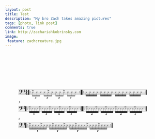 ```yaml
---
layout: post
title: Test
description: "My bro Zach takes amazing pictures"
tags: [photo, link post]
comments: true
link: http://zachariahkobrinsky.com
image:
 feature: zachcreature.jpg
---
```

<svg id="Layer_1" data-name="Layer 1" xmlns="http://www.w3.org/2000/svg" xmlns:xlink="http://www.w3.org/1999/xlink" viewBox="0 0 611.22 790.8"><defs><style>.cls-1,.cls-2,.cls-3,.cls-4{fill:none;}.cls-2,.cls-3,.cls-4{stroke:#000;stroke-linejoin:bevel;}.cls-2{stroke-width:2.48px;}.cls-3{stroke-width:0.77px;}.cls-4{stroke-width:0.46px;}.cls-5{fill-rule:evenodd;}.cls-6{clip-path:url(#clip-path);}.cls-7{fill:#fff;}</style><clipPath id="clip-path" transform="translate(11.99 -161.57)"><rect class="cls-1" x="39" y="299" width="533" height="195"/></clipPath></defs><title>warm_0001</title><line class="cls-2" x1="93.66" y1="150.33" x2="93.66" y2="170.14"/><line class="cls-3" x1="97.07" y1="150.33" x2="97.07" y2="170.14"/><path d="M89,318.65a0.9,0.9,0,0,1,.28.65,0.82,0.82,0,0,1-.28.63,0.9,0.9,0,0,1-.65.28,0.86,0.86,0,0,1-.63-0.28,0.82,0.82,0,0,1-.28-0.63,0.88,0.88,0,0,1,.26-0.65,0.91,0.91,0,0,1,1.31,0h0Z" transform="translate(11.99 -161.57)"/><path d="M89,323.6a0.9,0.9,0,0,1,.28.65,0.82,0.82,0,0,1-.28.63,0.9,0.9,0,0,1-.65.28,0.86,0.86,0,0,1-.63-0.28,0.82,0.82,0,0,1-.28-0.63,0.88,0.88,0,0,1,.26-0.65,0.91,0.91,0,0,1,1.31,0h0Z" transform="translate(11.99 -161.57)"/><line class="cls-3" x1="302.36" y1="150.33" x2="302.36" y2="170.14"/><line class="cls-2" x1="305.76" y1="150.33" x2="305.76" y2="170.14"/><path d="M287.77,318.65a0.9,0.9,0,0,1,.28.65,0.82,0.82,0,0,1-.28.63,0.9,0.9,0,0,1-.65.28,0.86,0.86,0,0,1-.63-0.28,0.82,0.82,0,0,1-.28-0.63,0.88,0.88,0,0,1,.26-0.65,0.91,0.91,0,0,1,1.31,0h0Z" transform="translate(11.99 -161.57)"/><path d="M287.77,323.6a0.9,0.9,0,0,1,.28.65,0.82,0.82,0,0,1-.28.63,0.9,0.9,0,0,1-.65.28,0.86,0.86,0,0,1-.63-0.28,0.82,0.82,0,0,1-.28-0.63,0.88,0.88,0,0,1,.26-0.65,0.91,0.91,0,0,1,1.31,0h0Z" transform="translate(11.99 -161.57)"/><line class="cls-2" x1="308.24" y1="150.33" x2="308.24" y2="170.14"/><line class="cls-3" x1="311.65" y1="150.33" x2="311.65" y2="170.14"/><path d="M303.56,318.65a0.9,0.9,0,0,1,.28.65,0.82,0.82,0,0,1-.28.63,0.9,0.9,0,0,1-.65.28,0.86,0.86,0,0,1-.63-0.28,0.82,0.82,0,0,1-.28-0.63,0.88,0.88,0,0,1,.26-0.65,0.91,0.91,0,0,1,1.31,0h0Z" transform="translate(11.99 -161.57)"/><path d="M303.56,323.6a0.9,0.9,0,0,1,.28.65,0.82,0.82,0,0,1-.28.63,0.9,0.9,0,0,1-.65.28,0.86,0.86,0,0,1-.63-0.28,0.82,0.82,0,0,1-.28-0.63,0.88,0.88,0,0,1,.26-0.65,0.91,0.91,0,0,1,1.31,0h0Z" transform="translate(11.99 -161.57)"/><line class="cls-3" x1="564.15" y1="150.33" x2="564.15" y2="170.14"/><line class="cls-2" x1="567.56" y1="150.33" x2="567.56" y2="170.14"/><path d="M549.56,318.65a0.9,0.9,0,0,1,.28.65,0.82,0.82,0,0,1-.28.63,0.9,0.9,0,0,1-.65.28,0.86,0.86,0,0,1-.63-0.28,0.82,0.82,0,0,1-.28-0.63,0.88,0.88,0,0,1,.26-0.65,0.91,0.91,0,0,1,1.31,0h0Z" transform="translate(11.99 -161.57)"/><path d="M549.56,323.6a0.9,0.9,0,0,1,.28.65,0.82,0.82,0,0,1-.28.63,0.9,0.9,0,0,1-.65.28,0.86,0.86,0,0,1-.63-0.28,0.82,0.82,0,0,1-.28-0.63,0.88,0.88,0,0,1,.26-0.65,0.91,0.91,0,0,1,1.31,0h0Z" transform="translate(11.99 -161.57)"/><line class="cls-2" x1="81.9" y1="216.59" x2="81.9" y2="236.4"/><line class="cls-3" x1="85.3" y1="216.59" x2="85.3" y2="236.4"/><path d="M77.22,384.91a0.9,0.9,0,0,1,.28.65,0.82,0.82,0,0,1-.28.63,0.9,0.9,0,0,1-.65.28,0.86,0.86,0,0,1-.63-0.28,0.82,0.82,0,0,1-.28-0.63,0.88,0.88,0,0,1,.26-0.65,0.91,0.91,0,0,1,1.31,0h0Z" transform="translate(11.99 -161.57)"/><path d="M77.22,389.87a0.9,0.9,0,0,1,.28.65,0.82,0.82,0,0,1-.28.63,0.9,0.9,0,0,1-.65.28,0.86,0.86,0,0,1-.63-0.28,0.82,0.82,0,0,1-.28-0.63,0.88,0.88,0,0,1,.26-0.65,0.91,0.91,0,0,1,1.31,0h0Z" transform="translate(11.99 -161.57)"/><line class="cls-3" x1="304.21" y1="216.59" x2="304.21" y2="236.4"/><line class="cls-2" x1="307.62" y1="216.59" x2="307.62" y2="236.4"/><path d="M289.63,384.91a0.9,0.9,0,0,1,.28.65,0.82,0.82,0,0,1-.28.63,0.9,0.9,0,0,1-.65.28,0.86,0.86,0,0,1-.63-0.28,0.82,0.82,0,0,1-.28-0.63,0.88,0.88,0,0,1,.26-0.65,0.91,0.91,0,0,1,1.31,0h0Z" transform="translate(11.99 -161.57)"/><path d="M289.63,389.87a0.9,0.9,0,0,1,.28.65,0.82,0.82,0,0,1-.28.63,0.9,0.9,0,0,1-.65.28,0.86,0.86,0,0,1-.63-0.28,0.82,0.82,0,0,1-.28-0.63,0.88,0.88,0,0,1,.26-0.65,0.91,0.91,0,0,1,1.31,0h0Z" transform="translate(11.99 -161.57)"/><line class="cls-2" x1="310.1" y1="216.59" x2="310.1" y2="236.4"/><line class="cls-3" x1="313.5" y1="216.59" x2="313.5" y2="236.4"/><path d="M305.42,384.91a0.9,0.9,0,0,1,.28.65,0.82,0.82,0,0,1-.28.63,0.9,0.9,0,0,1-.65.28,0.86,0.86,0,0,1-.63-0.28,0.82,0.82,0,0,1-.28-0.63,0.88,0.88,0,0,1,.26-0.65,0.91,0.91,0,0,1,1.31,0h0Z" transform="translate(11.99 -161.57)"/><path d="M305.42,389.87a0.9,0.9,0,0,1,.28.65,0.82,0.82,0,0,1-.28.63,0.9,0.9,0,0,1-.65.28,0.86,0.86,0,0,1-.63-0.28,0.82,0.82,0,0,1-.28-0.63,0.88,0.88,0,0,1,.26-0.65,0.91,0.91,0,0,1,1.31,0h0Z" transform="translate(11.99 -161.57)"/><line class="cls-3" x1="564.15" y1="216.59" x2="564.15" y2="236.4"/><line class="cls-2" x1="567.56" y1="216.59" x2="567.56" y2="236.4"/><path d="M549.56,384.91a0.9,0.9,0,0,1,.28.65,0.82,0.82,0,0,1-.28.63,0.9,0.9,0,0,1-.65.28,0.86,0.86,0,0,1-.63-0.28,0.82,0.82,0,0,1-.28-0.63,0.88,0.88,0,0,1,.26-0.65,0.91,0.91,0,0,1,1.31,0h0Z" transform="translate(11.99 -161.57)"/><path d="M549.56,389.87a0.9,0.9,0,0,1,.28.65,0.82,0.82,0,0,1-.28.63,0.9,0.9,0,0,1-.65.28,0.86,0.86,0,0,1-.63-0.28,0.82,0.82,0,0,1-.28-0.63,0.88,0.88,0,0,1,.26-0.65,0.91,0.91,0,0,1,1.31,0h0Z" transform="translate(11.99 -161.57)"/><path d="M43.33,361.52a4.9,4.9,0,0,0,1.21-.13,2.63,2.63,0,0,0,.85-0.38,1.56,1.56,0,0,0,.51-0.54,1.33,1.33,0,0,0,.16-0.63,0.92,0.92,0,0,0-.27-0.67,1,1,0,0,0-.73-0.26,1.54,1.54,0,0,0-.73.18,3.79,3.79,0,0,0-.71.45l-0.31-.25a2.75,2.75,0,0,1,.91-0.8,2.37,2.37,0,0,1,1.13-.29,2,2,0,0,1,.68.11,1.86,1.86,0,0,1,.54.31,1.21,1.21,0,0,1,.34.46,1.31,1.31,0,0,1,.13.59,1.52,1.52,0,0,1-.11.58,1.67,1.67,0,0,1-.34.56,2.26,2.26,0,0,1-.64.48,4.26,4.26,0,0,1-1,.36v0a2.17,2.17,0,0,1,.93.71,1.78,1.78,0,0,1,.32,1,2.16,2.16,0,0,1-.6,1.44,2.47,2.47,0,0,1-.9.55,5,5,0,0,1-2.56.1,0.43,0.43,0,0,1-.4-0.35,0.34,0.34,0,0,1,0-.14,0.43,0.43,0,0,1,.09-0.15,0.75,0.75,0,0,1,.13-0.13,0.33,0.33,0,0,1,.18-0.05,0.69,0.69,0,0,1,.29.09L42.83,365a2.55,2.55,0,0,0,.43.2,1.68,1.68,0,0,0,.54.08,1.2,1.2,0,0,0,.56-0.12,1.26,1.26,0,0,0,.46-0.34,1.61,1.61,0,0,0,.31-0.52,2,2,0,0,0,.11-0.65,1.69,1.69,0,0,0-.11-0.62,1.79,1.79,0,0,0-.32-0.54,1.49,1.49,0,0,0-.52-0.37,1.58,1.58,0,0,0-.7-0.15H43.27Z" transform="translate(11.99 -161.57)"/><line class="cls-2" x1="81.9" y1="282.85" x2="81.9" y2="302.67"/><line class="cls-3" x1="85.3" y1="282.85" x2="85.3" y2="302.67"/><path d="M77.22,451.17a0.9,0.9,0,0,1,.28.65,0.82,0.82,0,0,1-.28.63,0.9,0.9,0,0,1-.65.28,0.86,0.86,0,0,1-.63-0.28,0.82,0.82,0,0,1-.28-0.63,0.88,0.88,0,0,1,.26-0.65,0.91,0.91,0,0,1,1.31,0h0Z" transform="translate(11.99 -161.57)"/><path d="M77.22,456.13a0.9,0.9,0,0,1,.28.65,0.82,0.82,0,0,1-.28.63,0.9,0.9,0,0,1-.65.28,0.86,0.86,0,0,1-.63-0.28,0.82,0.82,0,0,1-.28-0.63,0.88,0.88,0,0,1,.26-0.65,0.91,0.91,0,0,1,1.31,0h0Z" transform="translate(11.99 -161.57)"/><line class="cls-3" x1="426.06" y1="282.85" x2="426.06" y2="302.67"/><line class="cls-2" x1="429.46" y1="282.85" x2="429.46" y2="302.67"/><path d="M411.47,451.17a0.9,0.9,0,0,1,.28.65,0.82,0.82,0,0,1-.28.63,0.9,0.9,0,0,1-.65.28,0.86,0.86,0,0,1-.63-0.28,0.82,0.82,0,0,1-.28-0.63,0.88,0.88,0,0,1,.26-0.65,0.91,0.91,0,0,1,1.31,0h0Z" transform="translate(11.99 -161.57)"/><path d="M411.47,456.13a0.9,0.9,0,0,1,.28.65,0.82,0.82,0,0,1-.28.63,0.9,0.9,0,0,1-.65.28,0.86,0.86,0,0,1-.63-0.28,0.82,0.82,0,0,1-.28-0.63,0.88,0.88,0,0,1,.26-0.65,0.91,0.91,0,0,1,1.31,0h0Z" transform="translate(11.99 -161.57)"/><path d="M43.86,426.43a4.12,4.12,0,0,1,1.21.44,3,3,0,0,1,.82.68,2.66,2.66,0,0,1,.48.82,2.48,2.48,0,0,1,.16.87,2.45,2.45,0,0,1-.19.9,2.42,2.42,0,0,1-.55.86,2.72,2.72,0,0,1-1,.65,3.6,3.6,0,0,1-1.4.25l-0.63,0a3,3,0,0,1-.51-0.09,0.93,0.93,0,0,1-.33-0.13,0.23,0.23,0,0,1-.12-0.18,0.38,0.38,0,0,1,0-.13,1,1,0,0,1,.1-0.18l0.14-.15a0.29,0.29,0,0,1,.18-0.07,0.75,0.75,0,0,1,.27.08L43,431.19l0.51,0.14a2,2,0,0,0,.51.07,1.72,1.72,0,0,0,.77-0.16,1.68,1.68,0,0,0,.55-0.44,1.89,1.89,0,0,0,.34-0.59,2.16,2.16,0,0,0,.11-0.64,1.78,1.78,0,0,0-.15-0.66,2.33,2.33,0,0,0-.48-0.69,2.75,2.75,0,0,0-.87-0.59,4,4,0,0,0-1.3-.36l1.25-2.67h2.47l0.16-.3,0.34,0.19-0.51.92H44.33Z" transform="translate(11.99 -161.57)"/><path d="M76.32,319v0.52a3.53,3.53,0,0,0,0,.38,0.78,0.78,0,0,0,0,.32,0.38,0.38,0,0,0,.16.2,1,1,0,0,0,.34.1l0.6,0.06,0.08,0.58H72.61l0-.56a1.41,1.41,0,0,0,1.12-.4,5.94,5.94,0,0,0,.06-1.2H69.75v-0.8a9.67,9.67,0,0,0,.88-1.38,18.15,18.15,0,0,0,.78-1.66,14.77,14.77,0,0,0,.58-1.74,8.26,8.26,0,0,0,.3-1.6h3.42a7.12,7.12,0,0,1-2.12,3.2,11.09,11.09,0,0,0-2.46,3.14h2.7v-2.28l2.5-2.22v4.49h1.26V319H76.32Z" transform="translate(11.99 -161.57)"/><path d="M76.32,329.07v0.52a3.53,3.53,0,0,0,0,.38,0.78,0.78,0,0,0,0,.32,0.38,0.38,0,0,0,.16.2,1,1,0,0,0,.34.1l0.6,0.06,0.08,0.58H72.61l0-.56a1.41,1.41,0,0,0,1.12-.4,5.94,5.94,0,0,0,.06-1.2H69.75v-0.8a9.67,9.67,0,0,0,.88-1.38,18.15,18.15,0,0,0,.78-1.66A14.77,14.77,0,0,0,72,323.5a8.26,8.26,0,0,0,.3-1.6h3.42a7.12,7.12,0,0,1-2.12,3.2,11.09,11.09,0,0,0-2.46,3.14h2.7V326l2.5-2.22v4.49h1.26v0.84H76.32Z" transform="translate(11.99 -161.57)"/><path class="cls-4" d="M41.42,331.71H556.8m-515.38-5H556.8m-515.38-5H556.8m-515.38-5H556.8m-515.38-5H556.8" transform="translate(11.99 -161.57)"/><path d="M48.67,326.06a15.85,15.85,0,0,0,3.45-4.4,11.77,11.77,0,0,0,1-2.42A8.82,8.82,0,0,0,53.4,317a6.36,6.36,0,0,0-.26-1.84,4.55,4.55,0,0,0-.75-1.41,3.46,3.46,0,0,0-1.15-.93,3.52,3.52,0,0,0-1.53-.34,3.2,3.2,0,0,0-1.21.24,4.54,4.54,0,0,0-1.09.61,3.3,3.3,0,0,0-.77.89,2,2,0,0,0-.28,1c0,0.22,0,.32.14,0.32s0,0,.06-0.1a2.54,2.54,0,0,1,.3-0.2A2.24,2.24,0,0,1,47.3,315a1.42,1.42,0,0,1,.57-0.12,1.46,1.46,0,0,1,.59.14,1.9,1.9,0,0,1,.5.4,1.6,1.6,0,0,1,.32.54,2.27,2.27,0,0,1,.14.63,3.23,3.23,0,0,1-.16.89,3.19,3.19,0,0,1-.59.85,1.78,1.78,0,0,1-1.35.46,1.83,1.83,0,0,1-.87-0.22,1.87,1.87,0,0,1-.63-0.61,3.08,3.08,0,0,1-.42-0.89,4.06,4.06,0,0,1-.14-1.11,3.34,3.34,0,0,1,.4-1.63A4.43,4.43,0,0,1,46.7,313a5.89,5.89,0,0,1,1.55-.87,5.71,5.71,0,0,1,1.84-.32,7,7,0,0,1,2.85.55,4.5,4.5,0,0,1,1.65,1.17,5.66,5.66,0,0,1,.71,1.13,8.23,8.23,0,0,1,.46,1.23,6.5,6.5,0,0,1,.2,1.74,7.6,7.6,0,0,1-.1,1.19,6.69,6.69,0,0,1-.34,1.19,8.37,8.37,0,0,1-.59,1.33c-0.26.48-.55,1-0.93,1.61a11.57,11.57,0,0,1-.83,1.11,10,10,0,0,1-1,1A12.42,12.42,0,0,1,51,326c-0.4.28-.77,0.54-1.17,0.77s-0.79.46-1.17,0.63a8.11,8.11,0,0,1-1.07.48c-0.36.12-.65,0.22-1,0.3a2.45,2.45,0,0,1-.71.08c-0.42,0-.63-0.16-0.63-0.46a9.11,9.11,0,0,0,3.35-1.72h0Zm9-11.69a1,1,0,0,1,.28-0.69,1.16,1.16,0,0,1,.71-0.3,1,1,0,0,1,.69,1.7,1,1,0,0,1-.69.28,1.14,1.14,0,0,1-.71-0.28,1,1,0,0,1-.28-0.71h0Zm0.28,4.24a1.16,1.16,0,0,1,.71-0.3,1,1,0,0,1,.69,1.7,1,1,0,0,1-.69.28A1.14,1.14,0,0,1,57.9,320a1,1,0,0,1-.28-0.71,1,1,0,0,1,.28-0.69h0Zm8-3.81-1.9.63v3.43l1.9-.63v-3.43ZM66.4,310v2.83l1-.34v1.8l-1,.34v3.43l1-.34v1.8l-1,.34V323h-0.5v-3l-1.9.63v3h-0.5v-2.83l-1,.34v-1.8l1-.34v-3.43l-1,.34v-1.8l1-.34v-3.11H64v3l1.9-.63v-3h0.5Z" transform="translate(11.99 -161.57)"/><polygon points="107.29 154.82 107.29 154.02 112.94 152.74 107.29 151.45 107.29 150.65 115.41 152.74 107.29 154.82"/><polygon class="cls-5" points="108.84 176.34 139.95 176.34 139.95 173.86 108.84 173.86 108.84 176.34 108.84 176.34"/><polygon points="169.68 154.82 169.68 154.02 175.33 152.74 169.68 151.45 169.68 150.65 177.81 152.74 169.68 154.82"/><polygon class="cls-5" points="155.59 176.34 186.71 176.34 186.71 173.86 155.59 173.86 155.59 176.34 155.59 176.34"/><polygon points="231.91 154.82 231.91 154.02 237.56 152.74 231.91 151.45 231.91 150.65 240.04 152.74 231.91 154.82"/><polygon class="cls-5" points="202.34 176.34 233.46 176.34 233.46 173.86 202.34 173.86 202.34 176.34 202.34 176.34"/><polygon class="cls-5" points="249.1 176.34 280.22 176.34 280.22 173.86 249.1 173.86 249.1 176.34 249.1 176.34"/><polygon class="cls-5" points="323.41 172.62 367.38 172.62 367.38 170.14 323.41 170.14 323.41 172.62 323.41 172.62"/><polygon class="cls-5" points="323.41 176.34 367.38 176.34 367.38 173.86 323.41 173.86 323.41 176.34 323.41 176.34"/><polygon class="cls-5" points="381.93 172.62 425.9 172.62 425.9 170.14 381.93 170.14 381.93 172.62 381.93 172.62"/><polygon class="cls-5" points="381.93 176.34 425.9 176.34 425.9 173.86 381.93 173.86 381.93 176.34 381.93 176.34"/><polygon class="cls-5" points="440.45 172.62 484.42 172.62 484.42 170.14 440.45 170.14 440.45 172.62 440.45 172.62"/><polygon class="cls-5" points="440.45 176.34 484.42 176.34 484.42 173.86 440.45 173.86 440.45 176.34 440.45 176.34"/><polygon class="cls-5" points="499.13 172.62 542.94 172.62 542.94 170.14 499.13 170.14 499.13 172.62 499.13 172.62"/><polygon class="cls-5" points="499.13 176.34 542.94 176.34 542.94 173.86 499.13 173.86 499.13 176.34 499.13 176.34"/><path d="M111.76,340.77a2.26,2.26,0,0,1,.62.31,1.62,1.62,0,0,1,.42.45,1.05,1.05,0,0,1,.15.54,2.08,2.08,0,0,1-.1.62,2.54,2.54,0,0,1-.38.65,2,2,0,0,1-.93.58l0,0.09a1.27,1.27,0,0,1,.7.41,1.13,1.13,0,0,1,.26.75,2.08,2.08,0,0,1-.23,1,2,2,0,0,1-.63.71,2.89,2.89,0,0,1-.95.42,4.24,4.24,0,0,1-1.16.14,5.31,5.31,0,0,1-.84-0.07,2.23,2.23,0,0,1-.66-0.23,1.24,1.24,0,0,1-.44-0.36,0.9,0.9,0,0,1-.15-0.51,1.21,1.21,0,0,1,.08-0.42,1.14,1.14,0,0,1,.23-0.34,1.22,1.22,0,0,1,.35-0.24,1,1,0,0,1,.43-0.09,0.69,0.69,0,0,1,.25,0,0.84,0.84,0,0,1,.26.16,0.5,0.5,0,0,1,.15.38,1.81,1.81,0,0,1-.62,1,1.12,1.12,0,0,0,.87.33c1,0,1.49-.6,1.49-1.8a1.19,1.19,0,0,0-.22-0.74,0.83,0.83,0,0,0-.63-0.3l-0.42,0c-0.21,0-.31-0.09-0.31-0.18V344a0.34,0.34,0,0,1,0-.16,0.35,0.35,0,0,1,.16-0.12,1.15,1.15,0,0,1,.37,0h0.25a2.61,2.61,0,0,0,.48,0,0.93,0.93,0,0,0,.44-0.2,1,1,0,0,0,.33-0.49,2.46,2.46,0,0,0,.14-0.92,0.92,0.92,0,0,0-1.09-1,1.11,1.11,0,0,0-.78.24s0,0,0,.07l0.12,0.2L110,341.8a0.61,0.61,0,0,1,.06.24,1,1,0,0,1-.08.39,1.06,1.06,0,0,1-.22.3,0.9,0.9,0,0,1-.31.19,1.28,1.28,0,0,1-.39.06,0.77,0.77,0,0,1-.51-0.17,0.63,0.63,0,0,1-.19-0.48,1.26,1.26,0,0,1,.2-0.68,1.89,1.89,0,0,1,.56-0.52,2.85,2.85,0,0,1,.83-0.34,4.25,4.25,0,0,1,1-.13,2.2,2.2,0,0,1,.73.12h0Zm46.75,0a2.26,2.26,0,0,1,.62.31,1.62,1.62,0,0,1,.42.45,1.05,1.05,0,0,1,.15.54,2.08,2.08,0,0,1-.1.62,2.54,2.54,0,0,1-.38.65,2,2,0,0,1-.93.58l0,0.09a1.27,1.27,0,0,1,.7.41,1.13,1.13,0,0,1,.26.75,2.08,2.08,0,0,1-.23,1,2,2,0,0,1-.63.71,2.89,2.89,0,0,1-.95.42,4.24,4.24,0,0,1-1.16.14,5.31,5.31,0,0,1-.84-0.07,2.23,2.23,0,0,1-.66-0.23,1.24,1.24,0,0,1-.44-0.36,0.9,0.9,0,0,1-.15-0.51,1.21,1.21,0,0,1,.08-0.42,1.14,1.14,0,0,1,.23-0.34,1.22,1.22,0,0,1,.35-0.24,1,1,0,0,1,.43-0.09,0.69,0.69,0,0,1,.25,0,0.84,0.84,0,0,1,.26.16,0.5,0.5,0,0,1,.15.38,1.81,1.81,0,0,1-.62,1,1.12,1.12,0,0,0,.87.33c1,0,1.49-.6,1.49-1.8a1.19,1.19,0,0,0-.22-0.74,0.83,0.83,0,0,0-.63-0.3l-0.42,0c-0.21,0-.31-0.09-0.31-0.18V344a0.34,0.34,0,0,1,0-.16,0.35,0.35,0,0,1,.16-0.12,1.15,1.15,0,0,1,.37,0H157a2.61,2.61,0,0,0,.48,0,0.93,0.93,0,0,0,.44-0.2,1,1,0,0,0,.33-0.49,2.46,2.46,0,0,0,.14-0.92,0.92,0.92,0,0,0-1.09-1,1.11,1.11,0,0,0-.78.24s0,0,0,.07l0.12,0.2,0.13,0.27a0.61,0.61,0,0,1,.06.24,1,1,0,0,1-.08.39,1.06,1.06,0,0,1-.22.3,0.9,0.9,0,0,1-.31.19,1.28,1.28,0,0,1-.39.06,0.77,0.77,0,0,1-.51-0.17,0.63,0.63,0,0,1-.19-0.48,1.26,1.26,0,0,1,.2-0.68,1.89,1.89,0,0,1,.56-0.52,2.85,2.85,0,0,1,.83-0.34,4.25,4.25,0,0,1,1-.13,2.2,2.2,0,0,1,.73.12h0Zm46.75,0a2.26,2.26,0,0,1,.62.31,1.62,1.62,0,0,1,.42.45,1.05,1.05,0,0,1,.15.54,2.08,2.08,0,0,1-.1.62,2.54,2.54,0,0,1-.38.65,2,2,0,0,1-.93.58l0,0.09a1.27,1.27,0,0,1,.7.41,1.13,1.13,0,0,1,.26.75,2.08,2.08,0,0,1-.23,1,2,2,0,0,1-.63.71,2.89,2.89,0,0,1-.95.42,4.24,4.24,0,0,1-1.16.14,5.31,5.31,0,0,1-.84-0.07,2.23,2.23,0,0,1-.66-0.23,1.24,1.24,0,0,1-.44-0.36,0.9,0.9,0,0,1-.15-0.51,1.21,1.21,0,0,1,.08-0.42,1.14,1.14,0,0,1,.23-0.34,1.22,1.22,0,0,1,.35-0.24,1,1,0,0,1,.43-0.09,0.69,0.69,0,0,1,.25,0,0.84,0.84,0,0,1,.26.16,0.5,0.5,0,0,1,.15.38,1.81,1.81,0,0,1-.62,1,1.12,1.12,0,0,0,.87.33c1,0,1.49-.6,1.49-1.8a1.19,1.19,0,0,0-.22-0.74,0.83,0.83,0,0,0-.63-0.3l-0.42,0c-0.21,0-.31-0.09-0.31-0.18V344a0.34,0.34,0,0,1,0-.16,0.35,0.35,0,0,1,.16-0.12,1.15,1.15,0,0,1,.37,0h0.25a2.61,2.61,0,0,0,.48,0,0.93,0.93,0,0,0,.44-0.2,1,1,0,0,0,.33-0.49,2.46,2.46,0,0,0,.14-0.92,0.92,0.92,0,0,0-1.09-1,1.11,1.11,0,0,0-.78.24s0,0,0,.07l0.12,0.2,0.13,0.27a0.61,0.61,0,0,1,.06.24,1,1,0,0,1-.08.39,1.06,1.06,0,0,1-.22.3,0.9,0.9,0,0,1-.31.19,1.28,1.28,0,0,1-.39.06,0.77,0.77,0,0,1-.51-0.17,0.63,0.63,0,0,1-.19-0.48,1.26,1.26,0,0,1,.2-0.68,1.89,1.89,0,0,1,.56-0.52,2.85,2.85,0,0,1,.83-0.34,4.25,4.25,0,0,1,1-.13,2.2,2.2,0,0,1,.73.12h0Zm46.75,0a2.26,2.26,0,0,1,.62.31,1.62,1.62,0,0,1,.42.45,1.05,1.05,0,0,1,.15.54,2.08,2.08,0,0,1-.1.62,2.54,2.54,0,0,1-.38.65,2,2,0,0,1-.93.58l0,0.09a1.27,1.27,0,0,1,.7.41,1.13,1.13,0,0,1,.26.75,2.08,2.08,0,0,1-.23,1,2,2,0,0,1-.63.71,2.89,2.89,0,0,1-.95.42,4.24,4.24,0,0,1-1.16.14,5.31,5.31,0,0,1-.84-0.07,2.23,2.23,0,0,1-.66-0.23,1.24,1.24,0,0,1-.44-0.36,0.9,0.9,0,0,1-.15-0.51,1.21,1.21,0,0,1,.08-0.42,1.14,1.14,0,0,1,.23-0.34,1.22,1.22,0,0,1,.35-0.24,1,1,0,0,1,.43-0.09,0.69,0.69,0,0,1,.25,0,0.84,0.84,0,0,1,.26.16,0.5,0.5,0,0,1,.15.38,1.81,1.81,0,0,1-.62,1,1.12,1.12,0,0,0,.87.33c1,0,1.49-.6,1.49-1.8a1.19,1.19,0,0,0-.22-0.74,0.83,0.83,0,0,0-.63-0.3l-0.42,0c-0.21,0-.31-0.09-0.31-0.18V344a0.34,0.34,0,0,1,0-.16,0.35,0.35,0,0,1,.16-0.12,1.15,1.15,0,0,1,.37,0h0.25a2.61,2.61,0,0,0,.48,0,0.93,0.93,0,0,0,.44-0.2,1,1,0,0,0,.33-0.49,2.46,2.46,0,0,0,.14-0.92,0.92,0.92,0,0,0-1.09-1,1.11,1.11,0,0,0-.78.24s0,0,0,.07l0.12,0.2,0.13,0.27a0.61,0.61,0,0,1,.06.24,1,1,0,0,1-.08.39,1.06,1.06,0,0,1-.22.3,0.9,0.9,0,0,1-.31.19,1.28,1.28,0,0,1-.39.06,0.77,0.77,0,0,1-.51-0.17,0.63,0.63,0,0,1-.19-0.48,1.26,1.26,0,0,1,.2-0.68,1.89,1.89,0,0,1,.56-0.52,2.85,2.85,0,0,1,.83-0.34,4.25,4.25,0,0,1,1-.13,2.2,2.2,0,0,1,.73.12h0Z" transform="translate(11.99 -161.57)"/><path class="cls-4" d="M41.42,398H556.8M41.42,393H556.8m-515.38-5H556.8m-515.38-5H556.8m-515.38-5H556.8" transform="translate(11.99 -161.57)"/><path d="M48.67,392.33a15.85,15.85,0,0,0,3.45-4.4,11.77,11.77,0,0,0,1-2.42,8.82,8.82,0,0,0,.34-2.28,6.36,6.36,0,0,0-.26-1.84,4.55,4.55,0,0,0-.75-1.41,3.46,3.46,0,0,0-1.15-.93,3.52,3.52,0,0,0-1.53-.34,3.2,3.2,0,0,0-1.21.24,4.54,4.54,0,0,0-1.09.61,3.3,3.3,0,0,0-.77.89,2,2,0,0,0-.28,1c0,0.22,0,.32.14,0.32s0,0,.06-0.1a2.54,2.54,0,0,1,.3-0.2,2.24,2.24,0,0,1,.44-0.22,1.42,1.42,0,0,1,.57-0.12,1.46,1.46,0,0,1,.59.14,1.9,1.9,0,0,1,.5.4,1.6,1.6,0,0,1,.32.54,2.27,2.27,0,0,1,.14.63,3.23,3.23,0,0,1-.16.89,3.19,3.19,0,0,1-.59.85,1.78,1.78,0,0,1-1.35.46,1.83,1.83,0,0,1-.87-0.22,1.87,1.87,0,0,1-.63-0.61,3.08,3.08,0,0,1-.42-0.89,4.06,4.06,0,0,1-.14-1.11,3.34,3.34,0,0,1,.4-1.63,4.43,4.43,0,0,1,1.05-1.31,5.89,5.89,0,0,1,1.55-.87,5.71,5.71,0,0,1,1.84-.32,7,7,0,0,1,2.85.55,4.5,4.5,0,0,1,1.65,1.17,5.66,5.66,0,0,1,.71,1.13,8.23,8.23,0,0,1,.46,1.23,6.5,6.5,0,0,1,.2,1.74,7.6,7.6,0,0,1-.1,1.19,6.69,6.69,0,0,1-.34,1.19,8.37,8.37,0,0,1-.59,1.33c-0.26.48-.55,1-0.93,1.61a11.57,11.57,0,0,1-.83,1.11,10,10,0,0,1-1,1,12.42,12.42,0,0,1-1.13.89c-0.4.28-.77,0.54-1.17,0.77s-0.79.46-1.17,0.63a8.11,8.11,0,0,1-1.07.48c-0.36.12-.65,0.22-1,0.3a2.45,2.45,0,0,1-.71.08c-0.42,0-.63-0.16-0.63-0.46a9.11,9.11,0,0,0,3.35-1.72h0Zm9-11.69a1,1,0,0,1,.28-0.69,1.16,1.16,0,0,1,.71-0.3,1,1,0,0,1,.69,1.7,1,1,0,0,1-.69.28,1.14,1.14,0,0,1-.71-0.28,1,1,0,0,1-.28-0.71h0Zm0.28,4.24a1.16,1.16,0,0,1,.71-0.3,1,1,0,0,1,.69,1.7,1,1,0,0,1-.69.28,1.14,1.14,0,0,1-.71-0.28,1,1,0,0,1-.28-0.71,1,1,0,0,1,.28-0.69h0Zm8-3.81-1.9.63v3.43l1.9-.63v-3.43Zm0.5-4.78v2.83l1-.34v1.8l-1,.34v3.43l1-.34v1.8l-1,.34v3.11h-0.5v-3l-1.9.63v3h-0.5v-2.83l-1,.34v-1.8l1-.34v-3.43l-1,.34v-1.8l1-.34v-3.11H64v3l1.9-.63v-3h0.5Z" transform="translate(11.99 -161.57)"/><path d="M83.53,382.64v-0.79l5.65-1.29-5.65-1.29v-0.79l8.13,2.08Zm40.09,0v-0.79l5.65-1.29-5.65-1.29v-0.79l8.13,2.08Z" transform="translate(11.99 -161.57)"/><polygon class="cls-5" points="97.07 238.88 137.17 238.88 137.17 236.41 97.07 236.41 97.07 238.88 97.07 238.88"/><polygon class="cls-5" points="97.07 242.6 137.17 242.6 137.17 240.12 97.07 240.12 97.07 242.6 97.07 242.6"/><polygon points="175.72 221.08 175.72 220.28 181.37 219 175.72 217.71 175.72 216.92 183.84 219 175.72 221.08"/><polygon class="cls-5" points="147.23 238.88 187.33 238.88 187.33 236.41 147.23 236.41 147.23 238.88 147.23 238.88"/><polygon class="cls-5" points="147.23 242.6 187.33 242.6 187.33 240.12 147.23 240.12 147.23 242.6 147.23 242.6"/><polygon points="215.97 221.08 215.97 220.28 221.62 219 215.97 217.71 215.97 216.92 224.1 219 215.97 221.08"/><polygon class="cls-5" points="197.39 238.88 237.49 238.88 237.49 236.41 197.39 236.41 197.39 238.88 197.39 238.88"/><polygon class="cls-5" points="197.39 242.6 237.49 242.6 237.49 240.12 197.39 240.12 197.39 242.6 197.39 242.6"/><polygon points="256.07 221.08 256.07 220.28 261.71 219 256.07 217.71 256.07 216.92 264.19 219 256.07 221.08"/><polygon class="cls-5" points="247.55 238.88 287.65 238.88 287.65 236.41 247.55 236.41 247.55 238.88 247.55 238.88"/><polygon class="cls-5" points="247.55 242.6 287.65 242.6 287.65 240.12 247.55 240.12 247.55 242.6 247.55 242.6"/><path d="M311.73,382.64v-0.79l5.65-1.29-5.65-1.29v-0.79l8.13,2.08Zm38.7,0v-0.79l5.65-1.29-5.65-1.29v-0.79l8.13,2.08Z" transform="translate(11.99 -161.57)"/><polygon class="cls-5" points="325.27 238.88 373.73 238.88 373.73 236.41 325.27 236.41 325.27 238.88 325.27 238.88"/><polygon class="cls-5" points="325.27 242.6 373.73 242.6 373.73 240.12 325.27 240.12 325.27 242.6 325.27 242.6"/><polygon points="401.13 221.08 401.13 220.28 406.78 219 401.13 217.71 401.13 216.92 409.26 219 401.13 221.08"/><polygon class="cls-5" points="383.32 238.88 431.78 238.88 431.78 236.41 383.32 236.41 383.32 238.88 383.32 238.88"/><polygon class="cls-5" points="383.32 242.6 431.78 242.6 431.78 240.12 383.32 240.12 383.32 242.6 383.32 242.6"/><path d="M428,382.64v-0.79l5.65-1.29L428,379.27v-0.79l8.13,2.08Zm38.7,0v-0.79l5.65-1.29-5.65-1.29v-0.79l8.13,2.08Z" transform="translate(11.99 -161.57)"/><polygon class="cls-5" points="441.54 238.88 489.84 238.88 489.84 236.41 441.54 236.41 441.54 238.88 441.54 238.88"/><polygon class="cls-5" points="441.54 242.6 489.84 242.6 489.84 240.12 441.54 240.12 441.54 242.6 441.54 242.6"/><polygon points="517.4 221.08 517.4 220.28 523.04 219 517.4 217.71 517.4 216.92 525.52 219 517.4 221.08"/><polygon class="cls-5" points="499.59 238.88 547.89 238.88 547.89 236.41 499.59 236.41 499.59 238.88 499.59 238.88"/><polygon class="cls-5" points="499.59 242.6 547.89 242.6 547.89 240.12 499.59 240.12 499.59 242.6 499.59 242.6"/><path d="M102.86,408.48l-0.34,0-0.34,0-0.23,0a0.21,0.21,0,0,0-.09.13c0,0.08-.08.18-0.13,0.31s-0.08.27-.12,0.43-0.08.31-.11,0.47a4.51,4.51,0,0,1,1.81-.4,2.76,2.76,0,0,1,.84.12,2.29,2.29,0,0,1,.68.34,1.61,1.61,0,0,1,.61,1.23,2.36,2.36,0,0,1-.27,1.07,2.73,2.73,0,0,1-.72.83,3.36,3.36,0,0,1-1,.55,4,4,0,0,1-1.26.19,3.64,3.64,0,0,1-.92-0.1,2.37,2.37,0,0,1-.68-0.28,1.34,1.34,0,0,1-.41-0.41,0.91,0.91,0,0,1-.14-0.5,1.22,1.22,0,0,1,.09-0.46,1.5,1.5,0,0,1,.26-0.41,1.53,1.53,0,0,1,.39-0.29,1,1,0,0,1,.46-0.12,0.64,0.64,0,0,1,.78.65,1,1,0,0,1-.08.39,1.36,1.36,0,0,1-.19.33,3.78,3.78,0,0,1-.25.31l-0.26.28a0.83,0.83,0,0,0,.76.36,1.19,1.19,0,0,0,.67-0.21,2,2,0,0,0,.54-0.58,3.44,3.44,0,0,0,.36-0.8,3.6,3.6,0,0,0,.13-0.93,0.93,0.93,0,0,0-.94-1.14,2.5,2.5,0,0,0-1.28.38l-0.1.07-0.12.08-0.19.06a1.85,1.85,0,0,1-.28,0c0.1-.38.23-0.84,0.39-1.42s0.34-1.23.55-2a10.81,10.81,0,0,0,2.44.23c0.3,0,.61,0,0.93,0a8.94,8.94,0,0,0,1-.12c-0.35,1-1.35,1.45-3,1.45h-0.25Zm50.16,0-0.34,0-0.34,0-0.23,0a0.21,0.21,0,0,0-.09.13c0,0.08-.08.18-0.13,0.31s-0.08.27-.12,0.43-0.08.31-.11,0.47a4.51,4.51,0,0,1,1.81-.4,2.76,2.76,0,0,1,.84.12,2.29,2.29,0,0,1,.68.34,1.61,1.61,0,0,1,.61,1.23,2.36,2.36,0,0,1-.27,1.07,2.73,2.73,0,0,1-.72.83,3.36,3.36,0,0,1-1,.55,4,4,0,0,1-1.26.19,3.64,3.64,0,0,1-.92-0.1,2.37,2.37,0,0,1-.68-0.28,1.34,1.34,0,0,1-.41-0.41,0.91,0.91,0,0,1-.14-0.5,1.22,1.22,0,0,1,.09-0.46,1.5,1.5,0,0,1,.26-0.41,1.53,1.53,0,0,1,.39-0.29,1,1,0,0,1,.46-0.12,0.64,0.64,0,0,1,.78.65,1,1,0,0,1-.08.39,1.36,1.36,0,0,1-.19.33,3.78,3.78,0,0,1-.25.31l-0.26.28a0.83,0.83,0,0,0,.76.36,1.19,1.19,0,0,0,.67-0.21,2,2,0,0,0,.54-0.58,3.44,3.44,0,0,0,.36-0.8,3.6,3.6,0,0,0,.13-0.93,0.93,0.93,0,0,0-.94-1.14,2.5,2.5,0,0,0-1.28.38l-0.1.07-0.12.08-0.19.06a1.85,1.85,0,0,1-.28,0c0.1-.38.23-0.84,0.39-1.42s0.34-1.23.55-2a10.81,10.81,0,0,0,2.44.23c0.3,0,.61,0,0.93,0a8.94,8.94,0,0,0,1-.12c-0.35,1-1.35,1.45-3,1.45H153Zm50.16,0-0.34,0-0.34,0-0.23,0a0.21,0.21,0,0,0-.09.13c0,0.08-.08.18-0.13,0.31s-0.08.27-.12,0.43-0.08.31-.11,0.47a4.51,4.51,0,0,1,1.81-.4,2.76,2.76,0,0,1,.84.12,2.29,2.29,0,0,1,.68.34,1.61,1.61,0,0,1,.61,1.23,2.36,2.36,0,0,1-.27,1.07,2.73,2.73,0,0,1-.72.83,3.36,3.36,0,0,1-1,.55,4,4,0,0,1-1.26.19,3.64,3.64,0,0,1-.92-0.1,2.37,2.37,0,0,1-.68-0.28,1.34,1.34,0,0,1-.41-0.41,0.91,0.91,0,0,1-.14-0.5,1.22,1.22,0,0,1,.09-0.46,1.5,1.5,0,0,1,.26-0.41,1.53,1.53,0,0,1,.39-0.29,1,1,0,0,1,.46-0.12,0.64,0.64,0,0,1,.78.65,1,1,0,0,1-.08.39,1.36,1.36,0,0,1-.19.33,3.78,3.78,0,0,1-.25.31l-0.26.28a0.83,0.83,0,0,0,.76.36,1.19,1.19,0,0,0,.67-0.21,2,2,0,0,0,.54-0.58,3.44,3.44,0,0,0,.36-0.8,3.6,3.6,0,0,0,.13-0.93,0.93,0.93,0,0,0-.94-1.14,2.5,2.5,0,0,0-1.28.38l-0.1.07-0.12.08-0.19.06a1.85,1.85,0,0,1-.28,0c0.1-.38.23-0.84,0.39-1.42s0.34-1.23.55-2a10.81,10.81,0,0,0,2.44.23c0.3,0,.61,0,0.93,0a8.94,8.94,0,0,0,1-.12c-0.35,1-1.35,1.45-3,1.45h-0.25Zm50.16,0-0.34,0-0.34,0-0.23,0a0.21,0.21,0,0,0-.09.13c0,0.08-.08.18-0.13,0.31s-0.08.27-.12,0.43-0.08.31-.11,0.47a4.51,4.51,0,0,1,1.81-.4,2.76,2.76,0,0,1,.84.12,2.29,2.29,0,0,1,.68.34,1.61,1.61,0,0,1,.61,1.23,2.36,2.36,0,0,1-.27,1.07,2.73,2.73,0,0,1-.72.83,3.36,3.36,0,0,1-1,.55,4,4,0,0,1-1.26.19,3.64,3.64,0,0,1-.92-0.1,2.37,2.37,0,0,1-.68-0.28,1.34,1.34,0,0,1-.41-0.41,0.91,0.91,0,0,1-.14-0.5,1.22,1.22,0,0,1,.09-0.46,1.5,1.5,0,0,1,.26-0.41,1.53,1.53,0,0,1,.39-0.29,1,1,0,0,1,.46-0.12,0.64,0.64,0,0,1,.78.65,1,1,0,0,1-.08.39,1.36,1.36,0,0,1-.19.33,3.78,3.78,0,0,1-.25.31l-0.26.28a0.83,0.83,0,0,0,.76.36,1.19,1.19,0,0,0,.67-0.21,2,2,0,0,0,.54-0.58,3.44,3.44,0,0,0,.36-0.8,3.6,3.6,0,0,0,.13-0.93,0.93,0.93,0,0,0-.94-1.14,2.5,2.5,0,0,0-1.28.38l-0.1.07-0.12.08-0.19.06a1.85,1.85,0,0,1-.28,0c0.1-.38.23-0.84,0.39-1.42s0.34-1.23.55-2a10.81,10.81,0,0,0,2.44.23c0.3,0,.61,0,0.93,0a8.94,8.94,0,0,0,1-.12c-0.35,1-1.35,1.45-3,1.45h-0.25Z" transform="translate(11.99 -161.57)"/><path d="M336.66,409a0.7,0.7,0,0,1-.22-0.53,0.53,0.53,0,0,1,.05-0.22c0-.09.06-0.18,0.1-0.27l0.11-.24a0.62,0.62,0,0,0,.05-0.18c0-.23-0.16-0.34-0.48-0.34a1.24,1.24,0,0,0-1,.76,7.58,7.58,0,0,0-.69,2.2,4.9,4.9,0,0,1,1.88-.47,1.82,1.82,0,0,1,1.14.34,1.22,1.22,0,0,1,.42,1,2.67,2.67,0,0,1-.25,1.11,2.62,2.62,0,0,1-.66.85,3.11,3.11,0,0,1-1,.55,3.46,3.46,0,0,1-1.17.19,2.15,2.15,0,0,1-1.64-.58,2.33,2.33,0,0,1-.54-1.67,4.75,4.75,0,0,1,.07-0.83,4.7,4.7,0,0,1,.2-0.82,6.54,6.54,0,0,1,.34-0.76,6.47,6.47,0,0,1,.56-0.85,3.25,3.25,0,0,1,.85-0.77,4.43,4.43,0,0,1,.83-0.38,2.58,2.58,0,0,1,.72-0.11,3.2,3.2,0,0,1,.77.09,2.38,2.38,0,0,1,.65.23,1.38,1.38,0,0,1,.45.36,0.79,0.79,0,0,1,.17.46,1.35,1.35,0,0,1-.1.45,1.27,1.27,0,0,1-.26.36,1.19,1.19,0,0,1-.37.24,1.08,1.08,0,0,1-.43.09,0.78,0.78,0,0,1-.55-0.2h0Zm-1.58,1.41a1.41,1.41,0,0,0-.47.44,2,2,0,0,0-.31.67,3.11,3.11,0,0,0-.1.83,0.78,0.78,0,0,0,.78,1,0.92,0.92,0,0,0,.56-0.18,1.49,1.49,0,0,0,.43-0.49,2.94,2.94,0,0,0,.28-0.7,3.14,3.14,0,0,0,.1-0.82q0-.87-0.63-0.87a1.26,1.26,0,0,0-.64.17h0ZM394.72,409a0.7,0.7,0,0,1-.22-0.53,0.53,0.53,0,0,1,.05-0.22c0-.09.06-0.18,0.1-0.27l0.11-.24a0.62,0.62,0,0,0,.05-0.18c0-.23-0.16-0.34-0.48-0.34a1.24,1.24,0,0,0-1,.76,7.58,7.58,0,0,0-.69,2.2,4.9,4.9,0,0,1,1.88-.47,1.82,1.82,0,0,1,1.14.34,1.22,1.22,0,0,1,.42,1,2.67,2.67,0,0,1-.25,1.11,2.62,2.62,0,0,1-.66.85,3.11,3.11,0,0,1-1,.55,3.46,3.46,0,0,1-1.17.19,2.15,2.15,0,0,1-1.64-.58,2.33,2.33,0,0,1-.54-1.67,4.75,4.75,0,0,1,.07-0.83,4.7,4.7,0,0,1,.2-0.82,6.54,6.54,0,0,1,.34-0.76,6.47,6.47,0,0,1,.56-0.85,3.25,3.25,0,0,1,.85-0.77,4.43,4.43,0,0,1,.83-0.38,2.58,2.58,0,0,1,.72-0.11,3.2,3.2,0,0,1,.77.09,2.38,2.38,0,0,1,.65.23,1.38,1.38,0,0,1,.45.36,0.79,0.79,0,0,1,.17.46,1.35,1.35,0,0,1-.1.45,1.27,1.27,0,0,1-.26.36,1.19,1.19,0,0,1-.37.24,1.08,1.08,0,0,1-.43.09,0.78,0.78,0,0,1-.55-0.2h0Zm-1.58,1.41a1.41,1.41,0,0,0-.47.44,2,2,0,0,0-.31.67,3.11,3.11,0,0,0-.1.83,0.78,0.78,0,0,0,.78,1,0.92,0.92,0,0,0,.56-0.18,1.49,1.49,0,0,0,.43-0.49,2.94,2.94,0,0,0,.28-0.7,3.14,3.14,0,0,0,.1-0.82q0-.87-0.63-0.87a1.26,1.26,0,0,0-.64.17h0Z" transform="translate(11.99 -161.57)"/><path d="M452.93,409a0.7,0.7,0,0,1-.22-0.53,0.53,0.53,0,0,1,.05-0.22c0-.09.06-0.18,0.1-0.27l0.11-.24a0.62,0.62,0,0,0,.05-0.18c0-.23-0.16-0.34-0.48-0.34a1.24,1.24,0,0,0-1,.76,7.58,7.58,0,0,0-.69,2.2,4.9,4.9,0,0,1,1.88-.47,1.82,1.82,0,0,1,1.14.34,1.22,1.22,0,0,1,.42,1,2.67,2.67,0,0,1-.25,1.11,2.62,2.62,0,0,1-.66.85,3.11,3.11,0,0,1-1,.55,3.46,3.46,0,0,1-1.17.19,2.15,2.15,0,0,1-1.64-.58,2.33,2.33,0,0,1-.54-1.67,4.75,4.75,0,0,1,.07-0.83,4.7,4.7,0,0,1,.2-0.82,6.54,6.54,0,0,1,.34-0.76,6.47,6.47,0,0,1,.56-0.85,3.25,3.25,0,0,1,.85-0.77,4.43,4.43,0,0,1,.83-0.38,2.58,2.58,0,0,1,.72-0.11,3.2,3.2,0,0,1,.77.09,2.38,2.38,0,0,1,.65.23,1.38,1.38,0,0,1,.45.36,0.79,0.79,0,0,1,.17.46,1.35,1.35,0,0,1-.1.45,1.27,1.27,0,0,1-.26.36,1.19,1.19,0,0,1-.37.24,1.08,1.08,0,0,1-.43.09,0.78,0.78,0,0,1-.55-0.2h0Zm-1.58,1.41a1.41,1.41,0,0,0-.47.44,2,2,0,0,0-.31.67,3.11,3.11,0,0,0-.1.83,0.78,0.78,0,0,0,.78,1,0.92,0.92,0,0,0,.56-0.18,1.49,1.49,0,0,0,.43-0.49,2.94,2.94,0,0,0,.28-0.7,3.14,3.14,0,0,0,.1-0.82q0-.87-0.63-0.87a1.26,1.26,0,0,0-.64.17h0ZM511,409a0.7,0.7,0,0,1-.22-0.53,0.53,0.53,0,0,1,.05-0.22c0-.09.06-0.18,0.1-0.27l0.11-.24a0.62,0.62,0,0,0,.05-0.18c0-.23-0.16-0.34-0.48-0.34a1.24,1.24,0,0,0-1,.76,7.58,7.58,0,0,0-.69,2.2,4.9,4.9,0,0,1,1.88-.47,1.82,1.82,0,0,1,1.14.34,1.22,1.22,0,0,1,.42,1,2.67,2.67,0,0,1-.25,1.11,2.62,2.62,0,0,1-.66.85,3.11,3.11,0,0,1-1,.55,3.46,3.46,0,0,1-1.17.19,2.15,2.15,0,0,1-1.64-.58,2.33,2.33,0,0,1-.54-1.67,4.75,4.75,0,0,1,.07-0.83,4.7,4.7,0,0,1,.2-0.82,6.54,6.54,0,0,1,.34-0.76,6.47,6.47,0,0,1,.56-0.85,3.25,3.25,0,0,1,.85-0.77,4.43,4.43,0,0,1,.83-0.38,2.58,2.58,0,0,1,.72-0.11,3.2,3.2,0,0,1,.77.09,2.38,2.38,0,0,1,.65.23,1.38,1.38,0,0,1,.45.36,0.79,0.79,0,0,1,.17.46,1.35,1.35,0,0,1-.1.45,1.27,1.27,0,0,1-.26.36,1.19,1.19,0,0,1-.37.24,1.08,1.08,0,0,1-.43.09A0.78,0.78,0,0,1,511,409h0Zm-1.58,1.41a1.41,1.41,0,0,0-.47.44,2,2,0,0,0-.31.67,3.11,3.11,0,0,0-.1.83,0.78,0.78,0,0,0,.78,1,0.92,0.92,0,0,0,.56-0.18,1.49,1.49,0,0,0,.43-0.49,2.94,2.94,0,0,0,.28-0.7,3.14,3.14,0,0,0,.1-0.82q0-.87-0.63-0.87a1.26,1.26,0,0,0-.64.17h0Z" transform="translate(11.99 -161.57)"/><path class="cls-4" d="M41.42,464.23H418.71m-377.29-5H418.71m-377.29-5H418.71m-377.29-5H418.71m-377.29-5H418.71" transform="translate(11.99 -161.57)"/><path d="M48.67,458.59a15.85,15.85,0,0,0,3.45-4.4,11.77,11.77,0,0,0,1-2.42,8.82,8.82,0,0,0,.34-2.28,6.36,6.36,0,0,0-.26-1.84,4.55,4.55,0,0,0-.75-1.41,3.46,3.46,0,0,0-1.15-.93,3.52,3.52,0,0,0-1.53-.34,3.2,3.2,0,0,0-1.21.24,4.54,4.54,0,0,0-1.09.61,3.3,3.3,0,0,0-.77.89,2,2,0,0,0-.28,1c0,0.22,0,.32.14,0.32s0,0,.06-0.1a2.54,2.54,0,0,1,.3-0.2,2.24,2.24,0,0,1,.44-0.22,1.42,1.42,0,0,1,.57-0.12,1.46,1.46,0,0,1,.59.14,1.9,1.9,0,0,1,.5.4,1.6,1.6,0,0,1,.32.54,2.27,2.27,0,0,1,.14.63,3.23,3.23,0,0,1-.16.89,3.19,3.19,0,0,1-.59.85,1.78,1.78,0,0,1-1.35.46,1.83,1.83,0,0,1-.87-0.22,1.87,1.87,0,0,1-.63-0.61,3.08,3.08,0,0,1-.42-0.89,4.06,4.06,0,0,1-.14-1.11,3.34,3.34,0,0,1,.4-1.63,4.43,4.43,0,0,1,1.05-1.31,5.89,5.89,0,0,1,1.55-.87,5.71,5.71,0,0,1,1.84-.32,7,7,0,0,1,2.85.55,4.5,4.5,0,0,1,1.65,1.17,5.66,5.66,0,0,1,.71,1.13,8.23,8.23,0,0,1,.46,1.23,6.5,6.5,0,0,1,.2,1.74,7.6,7.6,0,0,1-.1,1.19,6.69,6.69,0,0,1-.34,1.19,8.37,8.37,0,0,1-.59,1.33c-0.26.48-.55,1-0.93,1.61a11.57,11.57,0,0,1-.83,1.11,10,10,0,0,1-1,1,12.42,12.42,0,0,1-1.13.89c-0.4.28-.77,0.54-1.17,0.77s-0.79.46-1.17,0.63a8.11,8.11,0,0,1-1.07.48c-0.36.12-.65,0.22-1,0.3a2.45,2.45,0,0,1-.71.08c-0.42,0-.63-0.16-0.63-0.46a9.11,9.11,0,0,0,3.35-1.72h0Zm9-11.69a1,1,0,0,1,.28-0.69,1.16,1.16,0,0,1,.71-0.3,1,1,0,0,1,.69,1.7,1,1,0,0,1-.69.28,1.14,1.14,0,0,1-.71-0.28,1,1,0,0,1-.28-0.71h0Zm0.28,4.24a1.16,1.16,0,0,1,.71-0.3,1,1,0,0,1,.69,1.7,1,1,0,0,1-.69.28,1.14,1.14,0,0,1-.71-0.28,1,1,0,0,1-.28-0.71,1,1,0,0,1,.28-0.69h0Zm8-3.81L64,448v3.43l1.9-.63v-3.43Zm0.5-4.78v2.83l1-.34v1.8l-1,.34v3.43l1-.34v1.8l-1,.34v3.11h-0.5v-3l-1.9.63v3h-0.5v-2.83l-1,.34v-1.8l1-.34V448.1l-1,.34v-1.8l1-.34v-3.11H64v3l1.9-.63v-3h0.5Z" transform="translate(11.99 -161.57)"/><path d="M83.53,448.91v-0.79l5.65-1.29-5.65-1.29v-0.79l8.13,2.08Zm46.13,0v-0.79l5.65-1.29-5.65-1.29v-0.79l8.13,2.08Z" transform="translate(11.99 -161.57)"/><polygon class="cls-5" points="97.07 305.14 166.12 305.14 166.12 302.67 97.07 302.67 97.07 305.14 97.07 305.14"/><polygon class="cls-5" points="97.07 308.86 166.12 308.86 166.12 306.38 97.07 306.38 97.07 308.86 97.07 308.86"/><path d="M175.65,448.91v-0.79l5.65-1.29-5.65-1.29v-0.79l8.13,2.08Zm46.13,0v-0.79l5.65-1.29-5.65-1.29v-0.79l8.13,2.08Z" transform="translate(11.99 -161.57)"/><polygon class="cls-5" points="177.73 305.14 246.78 305.14 246.78 302.67 177.73 302.67 177.73 305.14 177.73 305.14"/><polygon class="cls-5" points="177.73 308.86 246.78 308.86 246.78 306.38 177.73 306.38 177.73 308.86 177.73 308.86"/><path d="M267.76,448.91v-0.79l5.65-1.29-5.65-1.29v-0.79l8.13,2.08Zm46.13,0v-0.79l5.65-1.29-5.65-1.29v-0.79l8.13,2.08Z" transform="translate(11.99 -161.57)"/><polygon class="cls-5" points="258.23 305.14 327.44 305.14 327.44 302.67 258.23 302.67 258.23 305.14 258.23 305.14"/><polygon class="cls-5" points="258.23 308.86 327.44 308.86 327.44 306.38 258.23 306.38 258.23 308.86 258.23 308.86"/><polygon points="371.87 287.34 371.87 286.55 377.52 285.26 371.87 283.97 371.87 283.18 380 285.26 371.87 287.34"/><polygon class="cls-5" points="338.89 305.14 408.1 305.14 408.1 302.67 338.89 302.67 338.89 305.14 338.89 305.14"/><polygon class="cls-5" points="338.89 308.86 408.1 308.86 408.1 306.38 338.89 306.38 338.89 308.86 338.89 308.86"/><path d="M116.37,479.92a7.92,7.92,0,0,0-.94.05,8.46,8.46,0,0,1,2.82-3.51,7.13,7.13,0,0,0,1.38-1.49,3.63,3.63,0,0,1-1.5.42,1.66,1.66,0,0,1-.47-0.09l-0.58-.22-0.52-.22-0.33-.13a0.56,0.56,0,0,0-.2.15,1.38,1.38,0,0,0-.19.22,2.62,2.62,0,0,0-.17.28l-0.15.28a0.44,0.44,0,0,1-.16-0.36,1.11,1.11,0,0,1,0-.34c0-.15.05-0.31,0.09-0.49s0.09-.36.14-0.55,0.09-.38.15-0.57a3,3,0,0,0,.6.27l0.21-.08,0.43-.18,0.49-.18a1.18,1.18,0,0,1,.39-0.09,0.69,0.69,0,0,1,.24.05,2.09,2.09,0,0,1,.32.17,4.35,4.35,0,0,1,.37.27l0.3,0.26,0.28,0.22a0.57,0.57,0,0,0,.34.12,1.2,1.2,0,0,0,1-.79h0.15a0.14,0.14,0,0,1,.09,0,13.34,13.34,0,0,1-1.77,3.15,9.72,9.72,0,0,0-1.41,3.4c-0.26,0-.73,0-1.44,0h0Zm80.66,0a7.92,7.92,0,0,0-.94.05,8.46,8.46,0,0,1,2.82-3.51,7.13,7.13,0,0,0,1.38-1.49,3.63,3.63,0,0,1-1.5.42,1.66,1.66,0,0,1-.47-0.09l-0.58-.22-0.52-.22-0.33-.13a0.56,0.56,0,0,0-.2.15,1.38,1.38,0,0,0-.19.22,2.62,2.62,0,0,0-.17.28l-0.15.28a0.44,0.44,0,0,1-.16-0.36,1.11,1.11,0,0,1,0-.34c0-.15.05-0.31,0.09-0.49s0.09-.36.14-0.55,0.09-.38.15-0.57a3,3,0,0,0,.6.27l0.21-.08,0.43-.18,0.49-.18a1.18,1.18,0,0,1,.39-0.09,0.69,0.69,0,0,1,.24.05,2.09,2.09,0,0,1,.32.17,4.35,4.35,0,0,1,.37.27l0.3,0.26,0.28,0.22a0.57,0.57,0,0,0,.34.12,1.2,1.2,0,0,0,1-.79h0.15a0.14,0.14,0,0,1,.09,0,13.34,13.34,0,0,1-1.77,3.15,9.72,9.72,0,0,0-1.41,3.4c-0.26,0-.73,0-1.44,0h0Z" transform="translate(11.99 -161.57)"/><path d="M277.53,479.92a7.92,7.92,0,0,0-.94.05,8.46,8.46,0,0,1,2.82-3.51,7.13,7.13,0,0,0,1.38-1.49,3.63,3.63,0,0,1-1.5.42,1.66,1.66,0,0,1-.47-0.09l-0.58-.22-0.52-.22-0.33-.13a0.56,0.56,0,0,0-.2.15,1.38,1.38,0,0,0-.19.22,2.62,2.62,0,0,0-.17.28l-0.15.28a0.44,0.44,0,0,1-.16-0.36,1.11,1.11,0,0,1,0-.34c0-.15.05-0.31,0.09-0.49s0.09-.36.14-0.55,0.09-.38.15-0.57a3,3,0,0,0,.6.27l0.21-.08,0.43-.18,0.49-.18a1.18,1.18,0,0,1,.39-0.09,0.69,0.69,0,0,1,.24.05,2.09,2.09,0,0,1,.32.17,4.35,4.35,0,0,1,.37.27l0.3,0.26,0.28,0.22a0.57,0.57,0,0,0,.34.12,1.2,1.2,0,0,0,1-.79h0.15a0.14,0.14,0,0,1,.09,0,13.34,13.34,0,0,1-1.77,3.15A9.72,9.72,0,0,0,279,480c-0.26,0-.73,0-1.44,0h0Zm80.66,0a7.92,7.92,0,0,0-.94.05,8.46,8.46,0,0,1,2.82-3.51,7.13,7.13,0,0,0,1.38-1.49,3.63,3.63,0,0,1-1.5.42,1.66,1.66,0,0,1-.47-0.09l-0.58-.22-0.52-.22-0.33-.13a0.56,0.56,0,0,0-.2.15,1.38,1.38,0,0,0-.19.22,2.62,2.62,0,0,0-.17.28l-0.15.28a0.44,0.44,0,0,1-.16-0.36,1.11,1.11,0,0,1,0-.34c0-.15.05-0.31,0.09-0.49s0.09-.36.14-0.55,0.09-.38.15-0.57a3,3,0,0,0,.6.27l0.21-.08,0.43-.18,0.49-.18a1.18,1.18,0,0,1,.39-0.09,0.69,0.69,0,0,1,.24.05,2.09,2.09,0,0,1,.32.17,4.35,4.35,0,0,1,.37.27l0.3,0.26,0.28,0.22a0.57,0.57,0,0,0,.34.12,1.2,1.2,0,0,0,1-.79h0.15a0.14,0.14,0,0,1,.09,0,13.34,13.34,0,0,1-1.77,3.15,9.72,9.72,0,0,0-1.41,3.4c-0.26,0-.73,0-1.44,0h0Z" transform="translate(11.99 -161.57)"/><line class="cls-4" x1="108.84" y1="162.25" x2="108.84" y2="176.18"/><polygon points="111.26 159.8 113.54 157.72 113.99 158.17 111.69 160.24 113.99 162.28 113.54 162.73 111.26 160.67 109 162.73 108.56 162.28 110.8 160.24 108.56 158.17 109 157.72 111.26 159.8"/><line class="cls-4" x1="124.47" y1="162.25" x2="124.47" y2="176.18"/><polygon points="126.89 159.8 129.17 157.72 129.63 158.17 127.33 160.24 129.63 162.28 129.17 162.73 126.89 160.67 124.64 162.73 124.2 162.28 126.44 160.24 124.2 158.17 124.64 157.72 126.89 159.8"/><line class="cls-4" x1="139.95" y1="162.25" x2="139.95" y2="176.18"/><polygon points="142.38 159.8 144.66 157.72 145.11 158.17 142.81 160.24 145.11 162.28 144.66 162.73 142.38 160.67 140.12 162.73 139.68 162.28 141.92 160.24 139.68 158.17 140.12 157.72 142.38 159.8"/><line class="cls-4" x1="155.59" y1="162.25" x2="155.59" y2="176.18"/><polygon points="158.01 159.8 160.29 157.72 160.75 158.17 158.45 160.24 160.75 162.28 160.29 162.73 158.01 160.67 155.75 162.73 155.32 162.28 157.56 160.24 155.32 158.17 155.75 157.72 158.01 159.8"/><line class="cls-4" x1="171.23" y1="162.25" x2="171.23" y2="176.18"/><polygon points="173.65 159.8 175.93 157.72 176.38 158.17 174.09 160.24 176.38 162.28 175.93 162.73 173.65 160.67 171.39 162.73 170.95 162.28 173.19 160.24 170.95 158.17 171.39 157.72 173.65 159.8"/><line class="cls-4" x1="186.71" y1="162.25" x2="186.71" y2="176.18"/><polygon points="189.13 159.8 191.41 157.72 191.87 158.17 189.57 160.24 191.87 162.28 191.41 162.73 189.13 160.67 186.87 162.73 186.44 162.28 188.68 160.24 186.44 158.17 186.87 157.72 189.13 159.8"/><line class="cls-4" x1="202.35" y1="162.25" x2="202.35" y2="176.18"/><polygon points="204.77 159.8 207.05 157.72 207.5 158.17 205.2 160.24 207.5 162.28 207.05 162.73 204.77 160.67 202.51 162.73 202.07 162.28 204.31 160.24 202.07 158.17 202.51 157.72 204.77 159.8"/><line class="cls-4" x1="217.98" y1="162.25" x2="217.98" y2="176.18"/><polygon points="220.4 159.8 222.68 157.72 223.14 158.17 220.84 160.24 223.14 162.28 222.68 162.73 220.4 160.67 218.14 162.73 217.71 162.28 219.95 160.24 217.71 158.17 218.14 157.72 220.4 159.8"/><line class="cls-4" x1="233.46" y1="162.25" x2="233.46" y2="176.18"/><polygon points="235.88 159.8 238.16 157.72 238.62 158.17 236.32 160.24 238.62 162.28 238.16 162.73 235.88 160.67 233.63 162.73 233.19 162.28 235.43 160.24 233.19 158.17 233.63 157.72 235.88 159.8"/><line class="cls-4" x1="249.1" y1="162.25" x2="249.1" y2="176.18"/><polygon points="251.52 159.8 253.8 157.72 254.26 158.17 251.96 160.24 254.26 162.28 253.8 162.73 251.52 160.67 249.26 162.73 248.83 162.28 251.07 160.24 248.83 158.17 249.26 157.72 251.52 159.8"/><line class="cls-4" x1="264.74" y1="162.25" x2="264.74" y2="176.18"/><polygon points="267.16 159.8 269.44 157.72 269.89 158.17 267.59 160.24 269.89 162.28 269.44 162.73 267.16 160.67 264.9 162.73 264.46 162.28 266.7 160.24 264.46 158.17 264.9 157.72 267.16 159.8"/><line class="cls-4" x1="280.22" y1="162.25" x2="280.22" y2="176.18"/><polygon points="282.64 159.8 284.92 157.72 285.38 158.17 283.08 160.24 285.38 162.28 284.92 162.73 282.64 160.67 280.38 162.73 279.94 162.28 282.18 160.24 279.94 158.17 280.38 157.72 282.64 159.8"/><line class="cls-4" x1="323.41" y1="162.25" x2="323.41" y2="176.18"/><polygon points="325.83 159.8 328.11 157.72 328.57 158.17 326.27 160.24 328.57 162.28 328.11 162.73 325.83 160.67 323.57 162.73 323.14 162.28 325.38 160.24 323.14 158.17 323.57 157.72 325.83 159.8"/><line class="cls-4" x1="338.12" y1="162.25" x2="338.12" y2="176.18"/><polygon points="340.54 159.8 342.82 157.72 343.28 158.17 340.98 160.24 343.28 162.28 342.82 162.73 340.54 160.67 338.28 162.73 337.85 162.28 340.08 160.24 337.85 158.17 338.28 157.72 340.54 159.8"/><line class="cls-4" x1="352.67" y1="162.25" x2="352.67" y2="176.18"/><polygon points="355.09 159.8 357.37 157.72 357.83 158.17 355.53 160.24 357.83 162.28 357.37 162.73 355.09 160.67 352.83 162.73 352.4 162.28 354.64 160.24 352.4 158.17 352.83 157.72 355.09 159.8"/><line class="cls-4" x1="367.38" y1="162.25" x2="367.38" y2="176.18"/><polygon points="369.8 159.8 372.08 157.72 372.54 158.17 370.24 160.24 372.54 162.28 372.08 162.73 369.8 160.67 367.54 162.73 367.11 162.28 369.35 160.24 367.11 158.17 367.54 157.72 369.8 159.8"/><line class="cls-4" x1="381.93" y1="162.25" x2="381.93" y2="176.18"/><polygon points="384.35 159.8 386.63 157.72 387.09 158.17 384.79 160.24 387.09 162.28 386.63 162.73 384.35 160.67 382.09 162.73 381.66 162.28 383.9 160.24 381.66 158.17 382.09 157.72 384.35 159.8"/><line class="cls-4" x1="396.64" y1="162.25" x2="396.64" y2="176.18"/><polygon points="399.06 159.8 401.34 157.72 401.8 158.17 399.5 160.24 401.8 162.28 401.34 162.73 399.06 160.67 396.8 162.73 396.37 162.28 398.61 160.24 396.37 158.17 396.8 157.72 399.06 159.8"/><line class="cls-4" x1="411.19" y1="162.25" x2="411.19" y2="176.18"/><polygon points="413.61 159.8 415.89 157.72 416.35 158.17 414.05 160.24 416.35 162.28 415.89 162.73 413.61 160.67 411.35 162.73 410.92 162.28 413.16 160.24 410.92 158.17 411.35 157.72 413.61 159.8"/><line class="cls-4" x1="425.9" y1="162.25" x2="425.9" y2="176.18"/><polygon points="428.32 159.8 430.6 157.72 431.06 158.17 428.76 160.24 431.06 162.28 430.6 162.73 428.32 160.67 426.06 162.73 425.63 162.28 427.87 160.24 425.63 158.17 426.06 157.72 428.32 159.8"/><line class="cls-4" x1="440.45" y1="162.25" x2="440.45" y2="176.18"/><polygon points="442.88 159.8 445.15 157.72 445.61 158.17 443.31 160.24 445.61 162.28 445.15 162.73 442.88 160.67 440.62 162.73 440.18 162.28 442.42 160.24 440.18 158.17 440.62 157.72 442.88 159.8"/><line class="cls-4" x1="455.16" y1="162.25" x2="455.16" y2="176.18"/><polygon points="457.58 159.8 459.86 157.72 460.32 158.17 458.02 160.24 460.32 162.28 459.86 162.73 457.58 160.67 455.32 162.73 454.89 162.28 457.13 160.24 454.89 158.17 455.32 157.72 457.58 159.8"/><line class="cls-4" x1="469.87" y1="162.25" x2="469.87" y2="176.18"/><polygon points="472.29 159.8 474.57 157.72 475.02 158.17 472.73 160.24 475.02 162.28 474.57 162.73 472.29 160.67 470.03 162.73 469.59 162.28 471.83 160.24 469.59 158.17 470.03 157.72 472.29 159.8"/><line class="cls-4" x1="484.42" y1="162.25" x2="484.42" y2="176.18"/><polygon points="486.84 159.8 489.12 157.72 489.58 158.17 487.28 160.24 489.58 162.28 489.12 162.73 486.84 160.67 484.58 162.73 484.15 162.28 486.39 160.24 484.15 158.17 484.58 157.72 486.84 159.8"/><line class="cls-4" x1="499.13" y1="162.25" x2="499.13" y2="176.18"/><polygon points="501.55 159.8 503.83 157.72 504.29 158.17 501.99 160.24 504.29 162.28 503.83 162.73 501.55 160.67 499.29 162.73 498.85 162.28 501.09 160.24 498.85 158.17 499.29 157.72 501.55 159.8"/><line class="cls-4" x1="513.68" y1="162.25" x2="513.68" y2="176.18"/><polygon points="516.1 159.8 518.38 157.72 518.84 158.17 516.54 160.24 518.84 162.28 518.38 162.73 516.1 160.67 513.84 162.73 513.41 162.28 515.65 160.24 513.41 158.17 513.84 157.72 516.1 159.8"/><line class="cls-4" x1="528.39" y1="162.25" x2="528.39" y2="176.18"/><polygon points="530.81 159.8 533.09 157.72 533.55 158.17 531.25 160.24 533.55 162.28 533.09 162.73 530.81 160.67 528.55 162.73 528.12 162.28 530.36 160.24 528.12 158.17 528.55 157.72 530.81 159.8"/><line class="cls-4" x1="542.94" y1="162.25" x2="542.94" y2="176.18"/><polygon points="545.36 159.8 547.64 157.72 548.1 158.17 545.8 160.24 548.1 162.28 547.64 162.73 545.36 160.67 543.1 162.73 542.67 162.28 544.91 160.24 542.67 158.17 543.1 157.72 545.36 159.8"/><line class="cls-4" x1="97.07" y1="228.51" x2="97.07" y2="242.44"/><polygon points="99.49 226.06 101.77 223.98 102.23 224.44 99.93 226.5 102.23 228.54 101.77 228.99 99.49 226.93 97.23 228.99 96.8 228.54 99.04 226.5 96.8 224.44 97.23 223.98 99.49 226.06"/><line class="cls-4" x1="107.13" y1="228.51" x2="107.13" y2="242.44"/><polygon points="109.56 226.06 111.83 223.98 112.29 224.44 109.99 226.5 112.29 228.54 111.83 228.99 109.56 226.93 107.3 228.99 106.86 228.54 109.1 226.5 106.86 224.44 107.3 223.98 109.56 226.06"/><line class="cls-4" x1="117.2" y1="228.51" x2="117.2" y2="242.44"/><polygon points="119.62 226.06 121.9 223.98 122.35 224.44 120.05 226.5 122.35 228.54 121.9 228.99 119.62 226.93 117.36 228.99 116.92 228.54 119.16 226.5 116.92 224.44 117.36 223.98 119.62 226.06"/><line class="cls-4" x1="127.1" y1="228.51" x2="127.1" y2="242.44"/><polygon points="129.53 226.06 131.81 223.98 132.26 224.44 129.96 226.5 132.26 228.54 131.81 228.99 129.53 226.93 127.27 228.99 126.83 228.54 129.07 226.5 126.83 224.44 127.27 223.98 129.53 226.06"/><line class="cls-4" x1="137.17" y1="228.51" x2="137.17" y2="242.44"/><polygon points="139.59 226.06 141.87 223.98 142.32 224.44 140.03 226.5 142.32 228.54 141.87 228.99 139.59 226.93 137.33 228.99 136.89 228.54 139.13 226.5 136.89 224.44 137.33 223.98 139.59 226.06"/><line class="cls-4" x1="147.23" y1="228.51" x2="147.23" y2="242.44"/><polygon points="149.65 226.06 151.93 223.98 152.39 224.44 150.09 226.5 152.39 228.54 151.93 228.99 149.65 226.93 147.39 228.99 146.96 228.54 149.2 226.5 146.96 224.44 147.39 223.98 149.65 226.06"/><line class="cls-4" x1="157.29" y1="228.51" x2="157.29" y2="242.44"/><polygon points="159.72 226.06 162 223.98 162.45 224.44 160.15 226.5 162.45 228.54 162 228.99 159.72 226.93 157.46 228.99 157.02 228.54 159.26 226.5 157.02 224.44 157.46 223.98 159.72 226.06"/><line class="cls-4" x1="167.36" y1="228.51" x2="167.36" y2="242.44"/><polygon points="169.78 226.06 172.06 223.98 172.51 224.44 170.22 226.5 172.51 228.54 172.06 228.99 169.78 226.93 167.52 228.99 167.08 228.54 169.32 226.5 167.08 224.44 167.52 223.98 169.78 226.06"/><line class="cls-4" x1="177.27" y1="228.51" x2="177.27" y2="242.44"/><polygon points="179.69 226.06 181.97 223.98 182.42 224.44 180.12 226.5 182.42 228.54 181.97 228.99 179.69 226.93 177.43 228.99 176.99 228.54 179.23 226.5 176.99 224.44 177.43 223.98 179.69 226.06"/><line class="cls-4" x1="187.33" y1="228.51" x2="187.33" y2="242.44"/><polygon points="189.75 226.06 192.03 223.98 192.49 224.44 190.19 226.5 192.49 228.54 192.03 228.99 189.75 226.93 187.49 228.99 187.05 228.54 189.29 226.5 187.05 224.44 187.49 223.98 189.75 226.06"/><line class="cls-4" x1="197.39" y1="228.51" x2="197.39" y2="242.44"/><polygon points="199.81 226.06 202.09 223.98 202.55 224.44 200.25 226.5 202.55 228.54 202.09 228.99 199.81 226.93 197.55 228.99 197.12 228.54 199.36 226.5 197.12 224.44 197.55 223.98 199.81 226.06"/><line class="cls-4" x1="207.45" y1="228.51" x2="207.45" y2="242.44"/><polygon points="209.88 226.06 212.16 223.98 212.61 224.44 210.31 226.5 212.61 228.54 212.16 228.99 209.88 226.93 207.62 228.99 207.18 228.54 209.42 226.5 207.18 224.44 207.62 223.98 209.88 226.06"/><line class="cls-4" x1="217.52" y1="228.51" x2="217.52" y2="242.44"/><polygon points="219.94 226.06 222.22 223.98 222.67 224.44 220.38 226.5 222.67 228.54 222.22 228.99 219.94 226.93 217.68 228.99 217.24 228.54 219.48 226.5 217.24 224.44 217.68 223.98 219.94 226.06"/><line class="cls-4" x1="227.58" y1="228.51" x2="227.58" y2="242.44"/><polygon points="230 226.06 232.28 223.98 232.74 224.44 230.44 226.5 232.74 228.54 232.28 228.99 230 226.93 227.74 228.99 227.31 228.54 229.55 226.5 227.31 224.44 227.74 223.98 230 226.06"/><line class="cls-4" x1="237.49" y1="228.51" x2="237.49" y2="242.44"/><polygon points="239.91 226.06 242.19 223.98 242.65 224.44 240.35 226.5 242.65 228.54 242.19 228.99 239.91 226.93 237.65 228.99 237.21 228.54 239.45 226.5 237.21 224.44 237.65 223.98 239.91 226.06"/><line class="cls-4" x1="247.55" y1="228.51" x2="247.55" y2="242.44"/><polygon points="249.97 226.06 252.25 223.98 252.71 224.44 250.41 226.5 252.71 228.54 252.25 228.99 249.97 226.93 247.71 228.99 247.28 228.54 249.52 226.5 247.28 224.44 247.71 223.98 249.97 226.06"/><line class="cls-4" x1="257.61" y1="228.51" x2="257.61" y2="242.44"/><polygon points="260.04 226.06 262.32 223.98 262.77 224.44 260.47 226.5 262.77 228.54 262.32 228.99 260.04 226.93 257.78 228.99 257.34 228.54 259.58 226.5 257.34 224.44 257.78 223.98 260.04 226.06"/><line class="cls-4" x1="267.68" y1="228.51" x2="267.68" y2="242.44"/><polygon points="270.1 226.06 272.38 223.98 272.83 224.44 270.54 226.5 272.83 228.54 272.38 228.99 270.1 226.93 267.84 228.99 267.4 228.54 269.64 226.5 267.4 224.44 267.84 223.98 270.1 226.06"/><line class="cls-4" x1="277.74" y1="228.51" x2="277.74" y2="242.44"/><polygon points="280.16 226.06 282.44 223.98 282.9 224.44 280.6 226.5 282.9 228.54 282.44 228.99 280.16 226.93 277.9 228.99 277.47 228.54 279.71 226.5 277.47 224.44 277.9 223.98 280.16 226.06"/><line class="cls-4" x1="287.65" y1="228.51" x2="287.65" y2="242.44"/><polygon points="290.07 226.06 292.35 223.98 292.81 224.44 290.51 226.5 292.81 228.54 292.35 228.99 290.07 226.93 287.81 228.99 287.38 228.54 289.62 226.5 287.38 224.44 287.81 223.98 290.07 226.06"/><line class="cls-4" x1="325.27" y1="228.51" x2="325.27" y2="242.44"/><polygon points="327.69 226.06 329.97 223.98 330.43 224.44 328.13 226.5 330.43 228.54 329.97 228.99 327.69 226.93 325.43 228.99 325 228.54 327.24 226.5 325 224.44 325.43 223.98 327.69 226.06"/><line class="cls-4" x1="335.02" y1="228.51" x2="335.02" y2="242.44"/><polygon points="337.44 226.06 339.72 223.98 340.18 224.44 337.88 226.5 340.18 228.54 339.72 228.99 337.44 226.93 335.19 228.99 334.75 228.54 336.99 226.5 334.75 224.44 335.19 223.98 337.44 226.06"/><line class="cls-4" x1="344.62" y1="228.51" x2="344.62" y2="242.44"/><polygon points="347.04 226.06 349.32 223.98 349.78 224.44 347.48 226.5 349.78 228.54 349.32 228.99 347.04 226.93 344.78 228.99 344.35 228.54 346.59 226.5 344.35 224.44 344.78 223.98 347.04 226.06"/><line class="cls-4" x1="354.38" y1="228.51" x2="354.38" y2="242.44"/><polygon points="356.8 226.06 359.08 223.98 359.53 224.44 357.23 226.5 359.53 228.54 359.08 228.99 356.8 226.93 354.54 228.99 354.1 228.54 356.34 226.5 354.1 224.44 354.54 223.98 356.8 226.06"/><line class="cls-4" x1="363.97" y1="228.51" x2="363.97" y2="242.44"/><polygon points="366.39 226.06 368.67 223.98 369.13 224.44 366.83 226.5 369.13 228.54 368.67 228.99 366.39 226.93 364.13 228.99 363.7 228.54 365.94 226.5 363.7 224.44 364.13 223.98 366.39 226.06"/><line class="cls-4" x1="373.73" y1="228.51" x2="373.73" y2="242.44"/><polygon points="376.15 226.06 378.43 223.98 378.88 224.44 376.58 226.5 378.88 228.54 378.43 228.99 376.15 226.93 373.89 228.99 373.45 228.54 375.69 226.5 373.45 224.44 373.89 223.98 376.15 226.06"/><line class="cls-4" x1="383.33" y1="228.51" x2="383.33" y2="242.44"/><polygon points="385.75 226.06 388.03 223.98 388.48 224.44 386.18 226.5 388.48 228.54 388.03 228.99 385.75 226.93 383.49 228.99 383.05 228.54 385.29 226.5 383.05 224.44 383.49 223.98 385.75 226.06"/><line class="cls-4" x1="393.08" y1="228.51" x2="393.08" y2="242.44"/><polygon points="395.5 226.06 397.78 223.98 398.24 224.44 395.94 226.5 398.24 228.54 397.78 228.99 395.5 226.93 393.24 228.99 392.81 228.54 395.05 226.5 392.81 224.44 393.24 223.98 395.5 226.06"/><line class="cls-4" x1="402.68" y1="228.51" x2="402.68" y2="242.44"/><polygon points="405.1 226.06 407.38 223.98 407.83 224.44 405.54 226.5 407.83 228.54 407.38 228.99 405.1 226.93 402.84 228.99 402.4 228.54 404.64 226.5 402.4 224.44 402.84 223.98 405.1 226.06"/><line class="cls-4" x1="412.43" y1="228.51" x2="412.43" y2="242.44"/><polygon points="414.85 226.06 417.13 223.98 417.59 224.44 415.29 226.5 417.59 228.54 417.13 228.99 414.85 226.93 412.59 228.99 412.16 228.54 414.4 226.5 412.16 224.44 412.59 223.98 414.85 226.06"/><line class="cls-4" x1="422.18" y1="228.51" x2="422.18" y2="242.44"/><polygon points="424.61 226.06 426.88 223.98 427.34 224.44 425.04 226.5 427.34 228.54 426.88 228.99 424.61 226.93 422.35 228.99 421.91 228.54 424.15 226.5 421.91 224.44 422.35 223.98 424.61 226.06"/><line class="cls-4" x1="431.78" y1="228.51" x2="431.78" y2="242.44"/><polygon points="434.2 226.06 436.48 223.98 436.94 224.44 434.64 226.5 436.94 228.54 436.48 228.99 434.2 226.93 431.94 228.99 431.51 228.54 433.75 226.5 431.51 224.44 431.94 223.98 434.2 226.06"/><line class="cls-4" x1="441.54" y1="228.51" x2="441.54" y2="242.44"/><polygon points="443.96 226.06 446.24 223.98 446.69 224.44 444.39 226.5 446.69 228.54 446.24 228.99 443.96 226.93 441.7 228.99 441.26 228.54 443.5 226.5 441.26 224.44 441.7 223.98 443.96 226.06"/><line class="cls-4" x1="451.14" y1="228.51" x2="451.14" y2="242.44"/><polygon points="453.56 226.06 455.84 223.98 456.29 224.44 453.99 226.5 456.29 228.54 455.84 228.99 453.56 226.93 451.3 228.99 450.86 228.54 453.1 226.5 450.86 224.44 451.3 223.98 453.56 226.06"/><line class="cls-4" x1="460.89" y1="228.51" x2="460.89" y2="242.44"/><polygon points="463.31 226.06 465.59 223.98 466.05 224.44 463.75 226.5 466.05 228.54 465.59 228.99 463.31 226.93 461.05 228.99 460.62 228.54 462.86 226.5 460.62 224.44 461.05 223.98 463.31 226.06"/><line class="cls-4" x1="470.49" y1="228.51" x2="470.49" y2="242.44"/><polygon points="472.91 226.06 475.19 223.98 475.64 224.44 473.35 226.5 475.64 228.54 475.19 228.99 472.91 226.93 470.65 228.99 470.21 228.54 472.45 226.5 470.21 224.44 470.65 223.98 472.91 226.06"/><line class="cls-4" x1="480.24" y1="228.51" x2="480.24" y2="242.44"/><polygon points="482.66 226.06 484.94 223.98 485.4 224.44 483.1 226.5 485.4 228.54 484.94 228.99 482.66 226.93 480.4 228.99 479.97 228.54 482.21 226.5 479.97 224.44 480.4 223.98 482.66 226.06"/><line class="cls-4" x1="489.84" y1="228.51" x2="489.84" y2="242.44"/><polygon points="492.26 226.06 494.54 223.98 495 224.44 492.7 226.5 495 228.54 494.54 228.99 492.26 226.93 490 228.99 489.56 228.54 491.81 226.5 489.56 224.44 490 223.98 492.26 226.06"/><line class="cls-4" x1="499.59" y1="228.51" x2="499.59" y2="242.44"/><polygon points="502.01 226.06 504.29 223.98 504.75 224.44 502.45 226.5 504.75 228.54 504.29 228.99 502.01 226.93 499.75 228.99 499.32 228.54 501.56 226.5 499.32 224.44 499.75 223.98 502.01 226.06"/><line class="cls-4" x1="509.19" y1="228.51" x2="509.19" y2="242.44"/><polygon points="511.61 226.06 513.89 223.98 514.35 224.44 512.05 226.5 514.35 228.54 513.89 228.99 511.61 226.93 509.35 228.99 508.92 228.54 511.16 226.5 508.92 224.44 509.35 223.98 511.61 226.06"/><line class="cls-4" x1="518.95" y1="228.51" x2="518.95" y2="242.44"/><polygon points="521.37 226.06 523.65 223.98 524.1 224.44 521.8 226.5 524.1 228.54 523.65 228.99 521.37 226.93 519.11 228.99 518.67 228.54 520.91 226.5 518.67 224.44 519.11 223.98 521.37 226.06"/><line class="cls-4" x1="528.54" y1="228.51" x2="528.54" y2="242.44"/><polygon points="530.97 226.06 533.24 223.98 533.7 224.44 531.4 226.5 533.7 228.54 533.24 228.99 530.97 226.93 528.71 228.99 528.27 228.54 530.51 226.5 528.27 224.44 528.71 223.98 530.97 226.06"/><line class="cls-4" x1="538.3" y1="228.51" x2="538.3" y2="242.44"/><polygon points="540.72 226.06 543 223.98 543.45 224.44 541.15 226.5 543.45 228.54 543 228.99 540.72 226.93 538.46 228.99 538.02 228.54 540.26 226.5 538.02 224.44 538.46 223.98 540.72 226.06"/><line class="cls-4" x1="547.9" y1="228.51" x2="547.9" y2="242.44"/><polygon points="550.32 226.06 552.6 223.98 553.05 224.44 550.75 226.5 553.05 228.54 552.6 228.99 550.32 226.93 548.06 228.99 547.62 228.54 549.86 226.5 547.62 224.44 548.06 223.98 550.32 226.06"/><line class="cls-4" x1="97.07" y1="294.77" x2="97.07" y2="308.7"/><polygon points="99.49 292.32 101.77 290.24 102.23 290.7 99.93 292.76 102.23 294.8 101.77 295.25 99.49 293.19 97.23 295.25 96.8 294.8 99.04 292.76 96.8 290.7 97.23 290.24 99.49 292.32"/><line class="cls-4" x1="108.53" y1="294.77" x2="108.53" y2="308.7"/><polygon points="110.95 292.32 113.23 290.24 113.68 290.7 111.38 292.76 113.68 294.8 113.23 295.25 110.95 293.19 108.69 295.25 108.25 294.8 110.49 292.76 108.25 290.7 108.69 290.24 110.95 292.32"/><line class="cls-4" x1="120.14" y1="294.77" x2="120.14" y2="308.7"/><polygon points="122.56 292.32 124.84 290.24 125.3 290.7 123 292.76 125.3 294.8 124.84 295.25 122.56 293.19 120.3 295.25 119.86 294.8 122.1 292.76 119.86 290.7 120.3 290.24 122.56 292.32"/><line class="cls-4" x1="131.59" y1="294.77" x2="131.59" y2="308.7"/><polygon points="134.02 292.32 136.29 290.24 136.75 290.7 134.45 292.76 136.75 294.8 136.29 295.25 134.02 293.19 131.76 295.25 131.32 294.8 133.56 292.76 131.32 290.7 131.76 290.24 134.02 292.32"/><line class="cls-4" x1="143.21" y1="294.77" x2="143.21" y2="308.7"/><polygon points="145.63 292.32 147.91 290.24 148.36 290.7 146.06 292.76 148.36 294.8 147.91 295.25 145.63 293.19 143.37 295.25 142.93 294.8 145.17 292.76 142.93 290.7 143.37 290.24 145.63 292.32"/><line class="cls-4" x1="154.66" y1="294.77" x2="154.66" y2="308.7"/><polygon points="157.08 292.32 159.36 290.24 159.82 290.7 157.52 292.76 159.82 294.8 159.36 295.25 157.08 293.19 154.82 295.25 154.39 294.8 156.63 292.76 154.39 290.7 154.82 290.24 157.08 292.32"/><line class="cls-4" x1="166.12" y1="294.77" x2="166.12" y2="308.7"/><polygon points="168.54 292.32 170.82 290.24 171.28 290.7 168.98 292.76 171.28 294.8 170.82 295.25 168.54 293.19 166.28 295.25 165.84 294.8 168.08 292.76 165.84 290.7 166.28 290.24 168.54 292.32"/><line class="cls-4" x1="177.73" y1="294.77" x2="177.73" y2="308.7"/><polygon points="180.15 292.32 182.43 290.24 182.89 290.7 180.59 292.76 182.89 294.8 182.43 295.25 180.15 293.19 177.89 295.25 177.46 294.8 179.69 292.76 177.46 290.7 177.89 290.24 180.15 292.32"/><line class="cls-4" x1="189.19" y1="294.77" x2="189.19" y2="308.7"/><polygon points="191.61 292.32 193.89 290.24 194.34 290.7 192.04 292.76 194.34 294.8 193.89 295.25 191.61 293.19 189.35 295.25 188.91 294.8 191.15 292.76 188.91 290.7 189.35 290.24 191.61 292.32"/><line class="cls-4" x1="200.8" y1="294.77" x2="200.8" y2="308.7"/><polygon points="203.22 292.32 205.5 290.24 205.95 290.7 203.66 292.76 205.95 294.8 205.5 295.25 203.22 293.19 200.96 295.25 200.52 294.8 202.76 292.76 200.52 290.7 200.96 290.24 203.22 292.32"/><line class="cls-4" x1="212.25" y1="294.77" x2="212.25" y2="308.7"/><polygon points="214.68 292.32 216.95 290.24 217.41 290.7 215.11 292.76 217.41 294.8 216.95 295.25 214.68 293.19 212.41 295.25 211.98 294.8 214.22 292.76 211.98 290.7 212.41 290.24 214.68 292.32"/><line class="cls-4" x1="223.71" y1="294.77" x2="223.71" y2="308.7"/><polygon points="226.13 292.32 228.41 290.24 228.87 290.7 226.57 292.76 228.87 294.8 228.41 295.25 226.13 293.19 223.87 295.25 223.44 294.8 225.68 292.76 223.44 290.7 223.87 290.24 226.13 292.32"/><line class="cls-4" x1="235.32" y1="294.77" x2="235.32" y2="308.7"/><polygon points="237.74 292.32 240.02 290.24 240.48 290.7 238.18 292.76 240.48 294.8 240.02 295.25 237.74 293.19 235.48 295.25 235.05 294.8 237.29 292.76 235.05 290.7 235.48 290.24 237.74 292.32"/><line class="cls-4" x1="246.78" y1="294.77" x2="246.78" y2="308.7"/><polygon points="249.2 292.32 251.48 290.24 251.93 290.7 249.63 292.76 251.93 294.8 251.48 295.25 249.2 293.19 246.94 295.25 246.5 294.8 248.74 292.76 246.5 290.7 246.94 290.24 249.2 292.32"/><line class="cls-4" x1="258.23" y1="294.77" x2="258.23" y2="308.7"/><polygon points="260.66 292.32 262.94 290.24 263.39 290.7 261.09 292.76 263.39 294.8 262.94 295.25 260.66 293.19 258.4 295.25 257.96 294.8 260.2 292.76 257.96 290.7 258.4 290.24 260.66 292.32"/><line class="cls-4" x1="269.85" y1="294.77" x2="269.85" y2="308.7"/><polygon points="272.27 292.32 274.55 290.24 275 290.7 272.7 292.76 275 294.8 274.55 295.25 272.27 293.19 270.01 295.25 269.57 294.8 271.81 292.76 269.57 290.7 270.01 290.24 272.27 292.32"/><line class="cls-4" x1="281.3" y1="294.77" x2="281.3" y2="308.7"/><polygon points="283.72 292.32 286 290.24 286.46 290.7 284.16 292.76 286.46 294.8 286 295.25 283.72 293.19 281.46 295.25 281.03 294.8 283.27 292.76 281.03 290.7 281.46 290.24 283.72 292.32"/><line class="cls-4" x1="292.91" y1="294.77" x2="292.91" y2="308.7"/><polygon points="295.33 292.32 297.61 290.24 298.07 290.7 295.77 292.76 298.07 294.8 297.61 295.25 295.33 293.19 293.07 295.25 292.64 294.8 294.88 292.76 292.64 290.7 293.07 290.24 295.33 292.32"/><line class="cls-4" x1="304.37" y1="294.77" x2="304.37" y2="308.7"/><polygon points="306.79 292.32 309.07 290.24 309.53 290.7 307.23 292.76 309.53 294.8 309.07 295.25 306.79 293.19 304.53 295.25 304.1 294.8 306.33 292.76 304.1 290.7 304.53 290.24 306.79 292.32"/><line class="cls-4" x1="315.83" y1="294.77" x2="315.83" y2="308.7"/><polygon points="318.25 292.32 320.53 290.24 320.98 290.7 318.68 292.76 320.98 294.8 320.53 295.25 318.25 293.19 315.99 295.25 315.55 294.8 317.79 292.76 315.55 290.7 315.99 290.24 318.25 292.32"/><line class="cls-4" x1="327.44" y1="294.77" x2="327.44" y2="308.7"/><polygon points="329.86 292.32 332.14 290.24 332.59 290.7 330.3 292.76 332.59 294.8 332.14 295.25 329.86 293.19 327.6 295.25 327.16 294.8 329.4 292.76 327.16 290.7 327.6 290.24 329.86 292.32"/><line class="cls-4" x1="338.89" y1="294.77" x2="338.89" y2="308.7"/><polygon points="341.31 292.32 343.59 290.24 344.05 290.7 341.75 292.76 344.05 294.8 343.59 295.25 341.31 293.19 339.06 295.25 338.62 294.8 340.86 292.76 338.62 290.7 339.06 290.24 341.31 292.32"/><line class="cls-4" x1="350.5" y1="294.77" x2="350.5" y2="308.7"/><polygon points="352.93 292.32 355.2 290.24 355.66 290.7 353.36 292.76 355.66 294.8 355.2 295.25 352.93 293.19 350.67 295.25 350.23 294.8 352.47 292.76 350.23 290.7 350.67 290.24 352.93 292.32"/><line class="cls-4" x1="361.96" y1="294.77" x2="361.96" y2="308.7"/><polygon points="364.38 292.32 366.66 290.24 367.12 290.7 364.82 292.76 367.12 294.8 366.66 295.25 364.38 293.19 362.12 295.25 361.69 294.8 363.93 292.76 361.69 290.7 362.12 290.24 364.38 292.32"/><line class="cls-4" x1="373.42" y1="294.77" x2="373.42" y2="308.7"/><polygon points="375.84 292.32 378.12 290.24 378.57 290.7 376.27 292.76 378.57 294.8 378.12 295.25 375.84 293.19 373.58 295.25 373.14 294.8 375.38 292.76 373.14 290.7 373.58 290.24 375.84 292.32"/><line class="cls-4" x1="385.03" y1="294.77" x2="385.03" y2="308.7"/><polygon points="387.45 292.32 389.73 290.24 390.19 290.7 387.89 292.76 390.19 294.8 389.73 295.25 387.45 293.19 385.19 295.25 384.75 294.8 387 292.76 384.75 290.7 385.19 290.24 387.45 292.32"/><line class="cls-4" x1="396.49" y1="294.77" x2="396.49" y2="308.7"/><polygon points="398.91 292.32 401.19 290.24 401.64 290.7 399.34 292.76 401.64 294.8 401.19 295.25 398.91 293.19 396.65 295.25 396.21 294.8 398.45 292.76 396.21 290.7 396.65 290.24 398.91 292.32"/><line class="cls-4" x1="408.1" y1="294.77" x2="408.1" y2="308.7"/><polygon points="410.52 292.32 412.8 290.24 413.25 290.7 410.95 292.76 413.25 294.8 412.8 295.25 410.52 293.19 408.26 295.25 407.82 294.8 410.06 292.76 407.82 290.7 408.26 290.24 410.52 292.32"/><g class="cls-6"><rect class="cls-7" x="583.19" width="28.02" height="790.8"/><rect class="cls-7" y="331.46" width="611.22" height="459.34"/></g></svg>